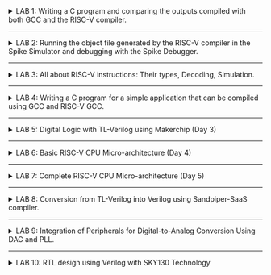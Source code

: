 <details>
  <summary>LAB 1: Writing a C program and comparing the outputs compiled with both GCC and the RISC-V compiler. </summary>

# **LAB SESSION 1:**

### **Task 1 : Compiling a C program using GCC and RISC-V**

**STEP 1:** Create a file in editor in Linux environment

![s0](https://github.com/user-attachments/assets/2579e3bb-2e9c-4806-8f93-6601cff88121)

**STEP 2:** Write your code in leafpad and save it

![s1](https://github.com/user-attachments/assets/05d04e05-9b15-4e7c-9616-d45edaaf0f4f)

**STEP 3:** Compile your code using gcc compiler in the terminal window

![s2](https://github.com/user-attachments/assets/2568a685-d390-4f7c-a1e1-910578236ce4)

**STEP 4:** Once you've finished compiling your code, the next step is to run the executable file in your terminal to view its output.

![s3](https://github.com/user-attachments/assets/854f0cdd-09a1-45a6-b5eb-9f62a2600b42)

**Final Output along with Code:**

![s4](https://github.com/user-attachments/assets/21afb510-b79e-4b97-a0eb-ba57cc9d2d26)

### **Task 2 : Compile and run a C program using a RISC-V compiler, optimizing the compilation with -O1 and -Ofast**

**STEP 1:** Write a c program sum1ton on leafpad and save it. Enter a command cat sum1ton.c to view its contents in the terminal.

![1](https://github.com/user-attachments/assets/bfcc7bcd-15aa-4342-870f-fa317551bd25)

**STEP 2:** Compile the C program using the RISC-V compiler with **-O1** optimization.

![2](https://github.com/user-attachments/assets/15abca9b-87b6-497d-adcf-1ae24bf3ea99)

**STEP 3:** Now we enter a command that is used to display information about object files. Since that is long list we use less in the command.

![4a](https://github.com/user-attachments/assets/88ad32f1-b2d0-4638-a69a-4fc01eea9023)

**STEP 4:** We are interested in the main section of the information displayed. Therefore we type main and get the following information.

![3](https://github.com/user-attachments/assets/e6cd9366-a5df-4b40-8b4b-da3129cbd927)

**OBSERVATION 1: There are 14 lines of opcode in main section** 

**STEP 5:** Now again compile the same program using RISC - V compiler but now optimise the compilation using **-Ofast** optimization.

![3b](https://github.com/user-attachments/assets/adad17db-ca14-45f4-b8e4-3077b3c09c05)

**STEP 6:** Similar to the step 3 we enter a command and get another list. The main section of ofast looks as shown in the image.

![4](https://github.com/user-attachments/assets/858d515d-f8b5-49b7-af2a-79da66d20a9e)

**OBSERVATION 2: There are 11 lines of opcode in main section**

**Conclusion: We get an optimized compilation using -Ofast.**

</details>



***



<details>
  <summary>LAB 2: Running the object file generated by the RISC-V compiler in the Spike Simulator and debugging with the Spike Debugger.</summary>

# **LAB SESSION 2:**

### **Task 1 : To compile the Object dump file and verify the output with the GCC output from Lab 1.**

**STEP 1:** Compile sum1ton.c (C source file) into sum1ton.o (Object file) for RISC-V with -Ofast optimization.
``` bash
riscv64-unknown-elf-gcc -Ofast -mabi=lp64 -march=rv64i -o sumton.o sumton.c
```

**STEP 2:** Get the Object dump using following command.
``` bash
riscv64-unknown-elf-objdump -d sumton.o | less
```
We get the following output:

![2a](https://github.com/user-attachments/assets/3a431303-1d62-4135-9d6d-0b747380d6a6)

**STEP 3:** Execute the compiled sum1ton.o (object file) using Spike.
``` bash
spike pk sumton.o
```
We get the following output:

![2b](https://github.com/user-attachments/assets/643b5ae2-305a-4336-ac65-668a8b5a052d)

### **Task 2 : To debug the main function and observe register values**

**STEP 1:** Run the assembly code in sum1ton.o on the Spike simulator in debug mode.
``` bash
spike -d pk sumton.o
```
To execute until start of main use following command:
```bash
until pc 0 100b0
```
![2c](https://github.com/user-attachments/assets/3411e913-96df-454e-b13f-4f0c434f119c)

**STEP 2:** Run the following Commands and Observe the Register Values.
```bash
reg 0 a2
reg 0 sp
```

**FINAL OUTPUT:**

<img width="715" alt="Screenshot 2024-07-21 234052" src="https://github.com/user-attachments/assets/0191ffa6-1ef5-45de-90b6-aefbdf1f53ef">

</details>



***



<details>
  <summary>LAB 3: All about RISC-V instructions: Their types, Decoding, Simulation.</summary>

# **LAB SESSION 3:** 

### **TASK 1: Identifying Instruction Format**
The task is to identify different types of instructions based on the provided guidelines. This identification is done using a 32-bit code, with each instruction type having its unique format.

### RISC-V Instruction Formats

Instruction formats in RISC-V act as a 'contract' between the assembly language and the hardware. When an assembly instruction is executed, the hardware understands exactly what to do based on this contract. Each instruction type has a specific format, defined by a series of 0s and 1s, that includes details such as the type of operation and the location of data.

#### 1) R-Type (Register)
 R-type instructions handle all arithmetic and logical operations involving three registers. 
 
 The format includes fields for two source registers, one destination register, a function code, and an opcode.

 Instruction format is as follows:

<img width="538" alt="Screenshot 2024-07-28 170104" src="https://github.com/user-attachments/assets/ae16efea-a976-44c2-9ca1-7078d5814a00">

- **funct7 (7 bits):** Function code for additional instruction differentiation.
- **rs2 (5 bits):** Second source register.
- **rs1 (5 bits):** First source register.
- **funct3 (3 bits):** Function code for primary instruction differentiation.
- **rd (5 bits):** Destination register.
- **opcode (7 bits):** Basic operation code for R-type instructions (0110011 for integer operations).

**Examples:** ADD, SUB, OR, XOR

#### 2) I-Type (Immediate)
These instructions perform arithmetic with immediate values, load operations, and certain branch instructions.

I-type instructions involve operations with an immediate value and one or two registers. 

Instruction format is as follows:

<img width="528" alt="Screenshot 2024-07-28 171319" src="https://github.com/user-attachments/assets/0a532019-7b7c-4b33-a5ee-f90a56420177">

- **immediate (12 bits):** Immediate value used for operations.
- **rs1 (5 bits):** Source register.
- **funct3 (3 bits):** Function code for instruction differentiation.
- **rd (5 bits):** Destination register.
- **opcode (7 bits):** Basic operation code for I-type instructions.

#### 3) S-Type (Store)
S-type instructions are used for store operations, where data is stored from a register into memory. 

The format includes fields for two source registers, an immediate value determining the memory offset, a function code, and an opcode.

Instruction format is as follows:

<img width="522" alt="Screenshot 2024-07-28 171843" src="https://github.com/user-attachments/assets/44fee5c1-e67a-42d3-a147-6a634aa6b965">

- **imm[11:5] (7 bits):** Upper 7 bits of the immediate value.
- **rs2 (5 bits):** Second source register (contains the data to be stored).
- **rs1 (5 bits):** First source register (base address register).
- **funct3 (3 bits):** Function code for instruction differentiation.
- **imm[4:0] (5 bits):** Lower 5 bits of the immediate value.
- **opcode (7 bits):** Basic operation code for S-type instructions.

#### 4) B-Type (Branch)
B-type instructions are used for conditional branch operations.

These instructions alter the flow of execution based on comparisons between two registers.

Instruction format is as follows:

<img width="520" alt="Screenshot 2024-07-28 171920" src="https://github.com/user-attachments/assets/4a11d921-b87a-435d-a5e2-2406f7071e11">

- **imm[12] (1 bit):** The 12th bit of the immediate value.
- **imm[10:5] (6 bits):** The 10th to 5th bits of the immediate value.
- **rs2 (5 bits):** Second source register.
- **rs1 (5 bits):** First source register.
- **funct3 (3 bits):** Function code for instruction differentiation.
- **imm[4:1] (4 bits):** The 4th to 1st bits of the immediate value.
- **imm[11] (1 bit):** The 11th bit of the immediate value.
- **opcode (7 bits):** Basic operation code for B-type instructions.

#### 5) U-Type (Upper Immediate)
U-type instructions handle operations involving large immediate values, typically for loading upper immediate values or computing addresses.

Instruction format is as follows:

<img width="518" alt="Screenshot 2024-07-28 171959" src="https://github.com/user-attachments/assets/0a5238e0-9a70-4944-911e-97a7e925e49b">

- **immediate[31:12] (20 bits):** The upper 20 bits of the immediate value.
- **rd (5 bits):** Destination register.
- **opcode (7 bits):** Operation code for U-type instructions.

The immediate value is stored in the upper 20 bits of a 32-bit word, with the lower 12 bits set to zero when used in calculations.

#### 6) J-Type (Jump)
J-type instructions are used for jump operations, allowing for altering the program control flow by jumping to a specified address.

These are typically used for unconditional jumps, such as calling functions or implementing loops.

Instruction format is as follows:

<img width="521" alt="Screenshot 2024-07-28 172109" src="https://github.com/user-attachments/assets/e158ade7-6748-4ba0-9adf-84b5f67d2410">

- **imm[20] (1 bit):** The 20th bit of the immediate value.
- **imm[10:1] (10 bits):** The 10th to 1st bits of the immediate value.
- **imm[11] (1 bit):** The 11th bit of the immediate value.
- **imm[19:12] (8 bits):** The 19th to 12th bits of the immediate value.
- **rd (5 bits):** Destination register where the return address is stored.
- **opcode (7 bits):** Operation code for J-type instructions.

### **TASK 2: Decoding each Instruction Provided**

1) **ADD r8, r9, r10**
  - Opcode: 0110011
  - rd = r8 = 01000
  - rs1 = r9 = 01001
  - rs2 = r10 = 01010
  - funct3: 000
  - funct7: 0000000
  - **R-Type**
  - 32-bit Instruction: `0000000_01010_01001_000_01000_0110011`

2) **SUB r10, r8, r9**
  - Opcode: 0110011
  - rd = r10 = 01010
  - rs1 = r8 = 01000
  - rs2 = r9 = 01001
  - funct3: 000
  - funct7: 0100000
  - **R-Type**
  - 32-bit Instruction: `0100000_01001_01000_000_01010_0110011`

3) **AND r9, r8, r10**
  - Opcode: 0110011
  - rd = r9 = 01001
  - rs1 = r8 = 01000
  - rs2 = r10 = 01010
  - funct3: 111
  - funct7: 0000000
  - **R-Type**
  - 32-bit Instruction: `0000000_01010_01000_111_01001_0110011`

4) **OR r8, r9, r5**
  - Opcode: 0110011
  - rd = r8 = 01000
  - rs1 = r9 = 01001
  - rs2 = r5 = 00101
  - funct3: 110
  - funct7: 0000000
  - **R-Type**
  - 32-bit Instruction: `0000000_00101_01001_110_01000_0110011`

5) **XOR r8, r8, r4**
  - Opcode: 0110011
  - rd = r8 = 01000
  - rs1 = r8 = 01000
  - rs2 = r4 = 00100
  - funct3: 100
  - funct7: 0000000
  - **R-Type**
  - 32-bit Instruction: `0000000_00100_01000_100_01000_0110011`

6) **SLT r0, r1, r4**
  - Opcode: 0110011
  - rd = r0 = 00000
  - rs1 = r1 = 00001
  - rs2 = r4 = 00100
  - funct3: 010
  - funct7: 0000000
  - **R-Type**
  - 32-bit Instruction: `0000000_00100_00001_010_00000_0110011`

7) **ADDI r2, r2, 5**
  - Opcode: 0010011
  - rd = r2 = 00010
  - rs1 = r2 = 00010
  - immediate: 000000000101
  - funct3: 000
  - **I-Type**
  - 32-bit Instruction: `000000000101_00010_000_00010_0010011`

8) **SW r2, r0, 4**
  - Opcode: 0100011
  - rs2 = r2 = 00010
  - rs1 = r0 = 00000
  - imm[11:5]: 0000000
  - imm[4:0]: 00100
  - funct3: 010
  - **S-Type**
  - 32-bit Instruction: `0000000_00010_00000_010_00100_0100011`

9) **SRL r6, r1, r1**
  - Opcode: 0110011
  - rd = r6 = 00110
  - rs1 = r1 = 00001
  - rs2 = r1 = 00001
  - funct3: 101
  - funct7: 0000000
  - **R-Type**
  - 32-bit Instruction: `0000000_00001_00001_101_00110_0110011`

10) **BNE r0, r0, 20**
  - Opcode: 1100011
  - rs1 = r0 = 00000
  - rs2 = r0 = 00000
  - imm[12|10:5|4:1|11]: 0000000 00000 00010 0
  - funct3: 001
  - **B-Type**
  - 32-bit Instruction: `0000000_00000_00000_001_00010_0000000_1100011`

11) **BEQ r0, r0, 15**
  - Opcode: 1100011
  - rs1 = r0 = 00000
  - rs2 = r0 = 00000
  - imm[12|10:5|4:1|11]: 0000000 00000 00001 1
  - funct3: 000
  - **B-Type**
  - 32-bit Instruction: `0000000_00000_00000_000_00001_0000000_1100011`

12) **LW r3, r1, 2**
  - Opcode: 0000011
  - rd = r3 = 00011
  - rs1 = r1 = 00001
  - immediate: 000000000010
  - funct3: 010
  - **I-Type**
  - 32-bit Instruction: `000000000010_00001_010_00011_0000011`
 
13) **SLL r5, r1, r1**
  - Opcode: 0110011
  - rd = r5 = 00101
  - rs1 = r1 = 00001
  - rs2 = r1 = 00001
  - funct3: 001
  - funct7: 0000000
  - **R-Type**
  - 32-bit Instruction: `0000000_00001_00001_001_00101_0110011`
 
### **TASK 3: Executing assembly instructions based on a provided Verilog code within a RISC-V processor.**
Firstly for the provided verilog code there is some variations in the ISA followed by RISCV and the hardcoded ISA. The differences are shown in the table below:

| Operation            | Standard RISC-V ISA | Hardcoded ISA  |
|----------------------|----------------------|----------------|
| ADD R6, R2, R1       | 32'h00110333         | 32'h02208300   |
| SUB R7, R1, R2       | 32'h402083b3         | 32'h02209380   |
| AND R8, R1, R3       | 32'h0030f433         | 32'h0230a400   |
| OR R9, R2, R5        | 32'h005164b3         | 32'h02513480   |
| XOR R10, R1, R4      | 32'h0040c533         | 32'h0240c500   |
| S#LT R1, R2, R4       | 32'h0045a0b3         | 32'h02415580   |
| ADDI R12, R4, 5      | 32'h004120b3         | 32'h00520600   |
| BEQ R0, R0, 15       | 32'h00000f63         | 32'h00f00002   |
| SW R3, R1, 2         | 32'h0030a123         | 32'h00209181   |
| LW R13, R1, 2        | 32'h0020a683         | 32'h00208681   |
| SRL R16, R14, R2     | 32'h0030a123         | 32'h00271803   |
| SLL R15, R1, R2      | 32'h002097b3         | 32'h00208783   |

Now for the custom instructions provided:

| Operation             | RISC-V ISA  | Bit Pattern (RISC-V)              |
|-----------------------|-------------|-----------------------------------|
| ADD r1, r2, r3        | 32'h006100B3 | 0000000 00110 00010 000 00001 0110011 |
| SUB r3, r1, r2        | 32'h40208333 | 0100000 00010 00001 000 00110 0110011 |
| AND r2, r1, r3        | 32'h0230a400 | 0000000 00011 00001 111 00010 0110011 |
| OR r8, r2, r5         | 32'h0030F133 | 0000000 00101 00010 110 01000 0110011 |
| XOR r8, r1, r4        | 32'h0040C433 | 0000000 00100 00001 100 01000 0110011 |
| SLT r10, r2, r4       | 32'h00412633 | 0000000 00100 00010 010 01100 0110011 |
| ADDI r12, r3, 5       | 32'h00508313 | 000000000101 00001 000 00110 0010011  |
| SW r3, r1, 4          | 32'h00205223 | 0000000 00100 00001 010 0100 0100011  |
| SRL r16, r11, r2      | 32'h0025D833 | 0000000 00010 01011 101 10000 0110011 |
| BNE r0, r1, 20        | 32'h02101A63 | 0 000001 00001 00000 001 1010 0 1100011 |
| LW r13, r11, 2        | 32'h000969A1 | 000000000010 01011 010 01101 00001 |
| SLL r15, r11, r2      | 32'h002597B3 | 0000000 00010 01011 001 01111 0110011 |
| BEQ r0, r0, 15        | 32'h00000F63 | 0 000000 00000 00000 000 1111 0 1100011 |

### **TASK 4: RISC-V Functional Simulation**

1. Compile the Verilog Code using the below command

 ```bash
 iverilog -o iiitb_rv32i iiitb_rv32i.v iiitb_rv32i_tb.v
 ```
2. Run this command to execute the test bench and generate a .vcd file:
 ```bash
  vvp iiitb_rv32i_tb
 ```
3. View the Test Bench in GTKWave:
```bash
gtkwave iiitb_rv32i.vcd
```

### The waveforms for the hardcoded instruction is given below:

`ADD R6, R2, R1`

![Screenshot from 2024-07-30 00-26-20](https://github.com/user-attachments/assets/308c3123-c22e-44d4-af43-2412cd0021ba)

`SUB R7, R1, R2`

![Screenshot from 2024-07-30 00-29-19](https://github.com/user-attachments/assets/d0e289ef-0037-4202-9934-c56d78c5e62c)

`AND R8, R1, R3`

![Screenshot from 2024-07-30 00-29-51](https://github.com/user-attachments/assets/a69ed3f1-e370-4440-9d4f-8b6d9efb12bd)

`OR R9, R2, R5`

![Screenshot from 2024-07-30 00-30-35](https://github.com/user-attachments/assets/e471d776-92ae-4e79-9af2-8fcb53fa4fd3)

`XOR R10, R1, R4`

![Screenshot from 2024-07-30 00-31-15](https://github.com/user-attachments/assets/384552c6-5cae-4325-ad13-235590b502d2)

`SLT R1, R2, R4`

![Screenshot from 2024-07-30 00-32-31](https://github.com/user-attachments/assets/d759ccb4-84cf-4921-b55e-1a7af6604074)

`ADDI R12, R4, 5`

![Screenshot from 2024-07-30 00-33-15](https://github.com/user-attachments/assets/7aa8f1eb-63d6-492a-89d1-55f5c546cae8)

`BEQ R0, R0, 15`

![Screenshot from 2024-07-30 00-35-47](https://github.com/user-attachments/assets/90427858-6048-4d6d-ab50-b20ebf70c6b0)

`SW R3, R1, 2`

![Screenshot from 2024-07-30 00-34-39](https://github.com/user-attachments/assets/4fd987cf-0039-4be6-86ab-faf7d4b06533)

`LW R13, R1, 2`

![Screenshot from 2024-07-30 00-35-14](https://github.com/user-attachments/assets/d0d03073-268e-41ec-bf8b-de4d25e06a39)


### Observation:

We observe a variation between bit pattern of RISCV code and hardcoded ISA.


</details>


***


<details>
  <summary>LAB 4: Writing a C program for a simple application that can be compiled using GCC and RISC-V GCC. </summary>

# **LAB SESSION 4:**
In this lab, we are repeating the steps performed in the previous labs, but for a different application.

**APPLICATION : ELEVATOR CONTROLLER** 

The code provided is a simple implementation of an elevator controller in C. It simulates the basic operations of an elevator, including moving between floors, handling user input for destination floors, and providing feedback on the elevator's status. This program models how an elevator tracks its current position, responds to user commands, and manages directional movement to reach the desired floor, making it a fundamental example of how elevator systems work in real-world applications.

### Task 1 : Writing a C code and compiling the program using GCC (O0).

**STEP 1:** Write a C code for the desired application.

```
#include <stdio.h>

int main() {
    int current_floor = 0;
    int destination_floor;

    while (1) {
        printf("Current Floor: %d\n", current_floor);
        printf("Enter the destination floor (0-9): ");
        scanf("%d", &destination_floor);

        if (destination_floor < 0 || destination_floor > 9) {
            printf("Invalid floor!\n");
            continue;
        }

        if (destination_floor > current_floor) {
            printf("Going up...\n");
            for (int i = current_floor; i <= destination_floor; i++) {
                printf("Floor %d\n", i);
            }
        } else if (destination_floor < current_floor) {
            printf("Going down...\n");
            for (int i = current_floor; i >= destination_floor; i--) {
                printf("Floor %d\n", i);
            }
        } else {
            printf("Already at floor %d\n", current_floor);
        }

        current_floor = destination_floor;
    }
    return 0;
}

```

**STEP 2 :** Compile your code using gcc compiler in the terminal window.

```
gcc ElevatorController.c
```

**STEP 3 :** Run the executable file in your terminal to view its output.

![lab 4 1](https://github.com/user-attachments/assets/74ef10db-a01c-42b3-b45a-8a52b34b0b97)

### Task 2 :  Compile and run a C program using a RISC-V compiler, optimizing the compilation with -O1 (O1).

**STEP 1:** Compile using O1 compiler flag use the following command:

```
riscv64-unknown-elf-gcc -O1 -mabi=lp64i -march=rv64i -o ElevatorControllerO1 ElevatorController.c
```

**STEP 2:** ElevatorControllerO1 is the output file after compilation. Output can be seen using the command:

```
spike pk ElevatorControllerO1
```

**STEP 3:** The output is :

![lab 4 2](https://github.com/user-attachments/assets/aa775e37-8023-4652-b0e8-0a2b4093c615)

### Comparing the gcc compiled output and the risc-v output:

![lab 4 3](https://github.com/user-attachments/assets/957ee189-b719-47c9-af6a-0bfb8c4a31b6)

### **OBSERVATION : The output from both the compilation techniques results to same value for similar inputs given.**
## Hence O0=O1


</details>


***

<details>
  <summary>LAB 5: Digital Logic with TL-Verilog using Makerchip (Day 3) </summary>

# **LAB SESSION 5:** 

### Introduction to Makerchip and TL-Verilog:

Makerchip is an online platform and integrated development environment (IDE) that simplifies the design and simulation of digital circuits using TL-Verilog and traditional Verilog. It offers a user-friendly, accessible interface where users can create, simulate, and visualize hardware designs directly in a web browser, eliminating the need for any software installation.

TL-Verilog is a modern hardware description language designed to simplify and accelerate digital design by reducing the verbosity and complexity commonly associated with traditional hardware languages like Verilog and VHDL. 

TL-Verilog enhances design efficiency by adding powerful constructs for pipelines and transactions, making it easier to develop complex digital circuits.

## Combinational Circuit:

### 1. Combinational Calculator :-
The calculator performs four fundamental arithmetic operations: addition, subtraction, multiplication, and division. 

CODE: 
```
$val1[31:0] = $rand1[3:0];
$val2[31:0] = $rand2[3:0];

$sum[31:0]  = $val1[31:0] + $val2[31:0];
$diff[31:0] = $val1[31:0] - $val2[31:0];
$prod[31:0] = $val1[31:0] * $val2[31:0];
$quot[31:0] = $val1[31:0] / $val2[31:0];

$out[31:0]  = $sel[1] ? ($sel[0] ? $quot[31:0] : $prod[31:0])
                      : ($sel[0] ? $diff[31:0] : $sum[31:0]);
```

OUTPUT WAVEFORM:
![5a](https://github.com/user-attachments/assets/f91de9fc-361d-4fb1-8db5-27891a65ed28)

## Sequential Circuit:

A sequential circuit is a type of digital circuit that uses memory components to retain data, enabling it to generate outputs based on both the current inputs and the circuit's prior state.Sequential circuits rely on feedback loops and storage elements like flip-flops or registers to keep track of their internal state over time. This internal state, combined with the present input, influences the circuit's behavior, allowing it to perform tasks that require a history of previous inputs or operations, such as counting, storing data, or sequencing events.

### 2. Free Running Counter :-
The following code acts as a simple free running counter with a reset value of 0. The counter adds integer 1 to $count at each clock. 

CODE:
```
$reset = *reset;
$count[31:0] = $reset ? 0 : (>>1$count + 1);
```

OUTPUT WAVEFORM:
![5b](https://github.com/user-attachments/assets/9b707c4c-b1ed-497d-a4bf-690c29fb694e)

### 3. Sequential Calculator:-
In real world scenarios calculators typically retain the previous result and apply it in the next operation. The sequential calculator follows this approach by feeding the output back as the input for the subsequent calculation. 

CODE:
```
$val1[31:0] = >>1$out;
$val2[31:0] = $rand[3:0]; 
$sum[31:0] =  $val1[31:0] +  $val2[31:0];
$diff[31:0] =  $val1[31:0] -  $val2[31:0];
$prod[31:0] =  $val1[31:0] *  $val2[31:0];
$quot[31:0] =  $val1[31:0] /  $val2[31:0];
$out[31:0] = $reset ? 32'h0 : ($choose[1] ? ($choose[0] ? $quot : $prod):($choose[0] ? $diff : $sum));
```

OUTPUT WAVEFORM:
![5c](https://github.com/user-attachments/assets/d7e8fae2-cdc1-4970-9b6c-cd95bd46a12a)

## Pipelined Logic:

In Transaction-Level Verilog (TL-Verilog), pipelined logic is expressed using constructs that represent data flow through design stages, with each stage corresponding to a clock cycle. This method simplifies sequential logic modeling, as stages automatically manage state propagation. TL-Verilog's pipeline notation allows designers to describe complex operations focused on transaction flow, improving design clarity and maintainability.

### 4. Cycle Calculator:-

![Screenshot 2024-08-22 003543](https://github.com/user-attachments/assets/98339d1f-ea39-49a2-ac3b-3d172ecd4916)

CODE:
```
|calc
      @1
         $clk_tan = *clk;
         $reset = *reset;
         
         
         $val1[31:0] = >>2$out[31:0];
         $val2[31:0] = $rand2[3:0];
         $op[1:0] = $rand3[1:0];
   
         $sum[31:0] = $val1[31:0] + $val2[31:0];
         $diff[31:0] = $val1[31:0] - $val2[31:0];
         $prod[31:0] = $val1[31:0] * $val2[31:0];
         $quot[31:0] = $val1[31:0] / $val2[31:0];
         
         $num = $reset ? 0 : >>1$num+1;
      @2   
         $out[31:0] = ($reset|!$num) ? 32'b0 : (($op[1:0]==2'b00) ? $sum :
                                       ($op[1:0]==2'b01) ? $diff :
                                          ($op[1:0]==2'b10) ? $prod : $quot);
```

OUTPUT WAVEFORM:
![5d](https://github.com/user-attachments/assets/34b2ca1d-b62c-4cde-a8b9-bcc4efb76cc4)

## Validity:

In TL-Verilog, validity is a key concept used to manage data flow through pipelines. It helps ensure that operations are only performed on valid data and prevents the unnecessary processing of invalid or stale data. This concept is essential in pipelined designs, where operations are spread across multiple clock cycles.

### 5. Validity-Cycle Calculator:-

CODE:
```
|calc
    @0
        $clk_tan = *clk;
        $reset = *reset;
    @1 
        $valid = $reset ? 0 : >>1$valid+1;
        $valid_or_reset = $valid || $reset;  
    ?$valid   
        @1          
          $val1[31:0] = >>2$out[31:0];
          $val2[31:0] = $rand2[3:0];
          $op[1:0] = $rand3[1:0];
        
          $sum[31:0] = $val1[31:0] + $val2[31:0];
          $diff[31:0] = $val1[31:0] - $val2[31:0];
          $prod[31:0] = $val1[31:0] * $val2[31:0];
          $quot[31:0] = $val1[31:0] / $val2[31:0];            
    @2   
       $out[31:0] = $valid_or_reset ? (($op[1:0]==2'b00) ? $sum :
                                           ($op[1:0]==2'b01) ? $diff :
                                              ($op[1:0]==2'b10) ? $prod : $quot) : >>1$out[31:0];
```

OUTPUT WAVEFORM:
![5e](https://github.com/user-attachments/assets/62b845ca-ed50-4feb-9f3f-937146113d69)

</details>


***

<details>
  <summary>LAB 6: Basic RISC-V CPU Micro-architecture (Day 4) </summary>

# **LAB SESSION 6:**

### BLOCK DIAGRAM:
![Screenshot 2024-08-22 011655](https://github.com/user-attachments/assets/d70f3744-d31c-4821-8120-62e87e508de4)

#### 1. Program Counter(PC) and next PC Logic:
The Program Counter (PC) is a critical component in a RISC-V CPU (and any CPU in general), responsible for keeping track of the address of the next instruction to be executed. Understanding the role and implementation of the PC is fundamental when designing or working with a RISC-V CPU.

CODE:
```
\m4_TLV_version 1d: tl-x.org
\SV
   // This code can be found in: https://github.com/stevehoover/RISC-V_MYTH_Workshop
   
   m4_include_lib(['https://raw.githubusercontent.com/BalaDhinesh/RISC-V_MYTH_Workshop/master/tlv_lib/risc-v_shell_lib.tlv'])
   
\SV
   m4_makerchip_module   // (Expanded in Nav-TLV pane.)
\TLV

   // /====================\
   // | Sum 1 to 9 Program |
   // \====================/
   //
   // Program for MYTH Workshop to test RV32I
   // Add 1,2,3,...,9 (in that order).
   //
   // Regs:
   //  r10 (a0): In: 0, Out: final sum
   //  r12 (a2): 10
   //  r13 (a3): 1..10
   //  r14 (a4): Sum
   // 
   // External to function:
   m4_asm(ADD, r10, r0, r0)             // Initialize r10 (a0) to 0.
   // Function:
   m4_asm(ADD, r14, r10, r0)            // Initialize sum register a4 with 0x0
   m4_asm(ADDI, r12, r10, 1010)         // Store count of 10 in register a2.
   m4_asm(ADD, r13, r10, r0)            // Initialize intermediate sum register a3 with 0
   // Loop:
   m4_asm(ADD, r14, r13, r14)           // Incremental addition
   m4_asm(ADDI, r13, r13, 1)            // Increment intermediate register by 1
   m4_asm(BLT, r13, r12, 1111111111000) // If a3 is less than a2, branch to label named <loop>
   m4_asm(ADD, r10, r14, r0)            // Store final result to register a0 so that it can be read by main program
   
   // Optional:
   // m4_asm(JAL, r7, 00000000000000000000) // Done. Jump to itself (infinite loop). (Up to 20-bit signed immediate plus implicit 0 bit (unlike JALR) provides byte address; last immediate bit should also be 0)
   m4_define_hier(['M4_IMEM'], M4_NUM_INSTRS)

   |cpu
      @0
         $reset = *reset;
         $clk_shru = *clk;
         $pc[31:0] = $reset ? '0 : >>1$pc + 32'd4;
      // Note: Because of the magic we are using for visualisation, if visualisation is enabled below,
      //       be sure to avoid having unassigned signals (which you might be using for random inputs)
      //       other than those specifically expected in the labs. You'll get strange errors for these.

   
   // Assert these to end simulation (before Makerchip cycle limit).
   *passed = *cyc_cnt > 40;
   *failed = 1'b0;
   
   // Macro instantiations for:
   //  o instruction memory
   //  o register file
   //  o data memory
   //  o CPU visualization
   |cpu
      m4+imem(@1)    // Args: (read stage)
      //m4+rf(@1, @1)  // Args: (read stage, write stage) - if equal, no register bypass is required
      //m4+dmem(@4)    // Args: (read/write stage)
   
   m4+cpu_viz(@4)    // For visualisation, argument should be at least equal to the last stage of CPU logic
                       // @4 would work for all labs
\SV
   endmodule
```

OUTPUT WAVEFORM:
![Screenshot 2024-08-22 014128](https://github.com/user-attachments/assets/6dbf1a5e-64c0-4370-aa7b-5ea1d50883de)

#### 2. Instruction Fetch:
Instruction fetch is the first stage in the instruction execution cycle of a RISC-V CPU. It involves retrieving the instruction pointed to by the Program Counter (PC) from memory so that it can be decoded and executed in subsequent stages.

CODE:
```
\m4_TLV_version 1d: tl-x.org
\SV
   //  This code can be found in: https://github.com/stevehoover/RISC-V_MYTH_Workshop
   
   m4_include_lib(['https://raw.githubusercontent.com/BalaDhinesh/RISC-V_MYTH_Workshop/master/tlv_lib/risc-v_shell_lib.tlv'])
   
\SV
   m4_makerchip_module   // (Expanded in Nav-TLV pane.)
\TLV

   // /====================\
   // | Sum 1 to 9 Program |
   // \====================/
   //
   // Program for MYTH Workshop to test RV32I
   // Add 1,2,3,...,9 (in that order).
   //
   // Regs:
   //  r10 (a0): In: 0, Out: final sum
   //  r12 (a2): 10
   //  r13 (a3): 1..10
   //  r14 (a4): Sum
   // 
   // External to function:
   m4_asm(ADD, r10, r0, r0)             // Initialize r10 (a0) to 0.
   // Function:
   m4_asm(ADD, r14, r10, r0)            // Initialize sum register a4 with 0x0
   m4_asm(ADDI, r12, r10, 1010)         // Store count of 10 in register a2.
   m4_asm(ADD, r13, r10, r0)            // Initialize intermediate sum register a3 with 0
   // Loop:
   m4_asm(ADD, r14, r13, r14)           // Incremental addition
   m4_asm(ADDI, r13, r13, 1)            // Increment intermediate register by 1
   m4_asm(BLT, r13, r12, 1111111111000) // If a3 is less than a2, branch to label named <loop>
   m4_asm(ADD, r10, r14, r0)            // Store final result to register a0 so that it can be read by main program
   
   // Optional:
   // m4_asm(JAL, r7, 00000000000000000000) // Done. Jump to itself (infinite loop). (Up to 20-bit signed immediate plus implicit 0 bit (unlike JALR) provides byte address; last immediate bit should also be 0)
   m4_define_hier(['M4_IMEM'], M4_NUM_INSTRS)

   |cpu
      @0
         $reset = *reset;
         $clk_shru = *clk;
         $pc[31:0] = $reset ? '0 : >>1$pc + 32'd4;
         
         $imem_rd_en = !$reset ? 1 : 0;
         $imem_rd_addr[M4_IMEM_INDEX_CNT-1:0] = $pc[M4_IMEM_INDEX_CNT+1:2];

      @1
         $instr[31:0] = $imem_rd_data[31:0];
      // Note: Because of the magic we are using for visualisation, if visualisation is enabled below,
      //       be sure to avoid having unassigned signals (which you might be using for random inputs)
      //       other than those specifically expected in the labs. You'll get strange errors for these.

   
   // Assert these to end simulation (before Makerchip cycle limit).
   *passed = *cyc_cnt > 40;
   *failed = 1'b0;
   
   // Macro instantiations for:
   //  o instruction memory
   //  o register file
   //  o data memory
   //  o CPU visualization
   |cpu
      m4+imem(@1)    // Args: (read stage)
      //m4+rf(@1, @1)  // Args: (read stage, write stage) - if equal, no register bypass is required
      //m4+dmem(@4)    // Args: (read/write stage)
   
   m4+cpu_viz(@4)    // For visualisation, argument should be at least equal to the last stage of CPU logic
                       // @4 would work for all labs
\SV
   endmodule
```

OUTPUT WAVEFORM:
![Screenshot 2024-08-22 014545](https://github.com/user-attachments/assets/2266bded-d5b0-42cc-9b20-281ada27c12c)

#### 3. Instruction Decode:
Instruction decode is the second stage in the instruction execution cycle of a RISC-V CPU. After an instruction is fetched from memory, it needs to be interpreted, or "decoded," to understand what operation is to be performed and which operands are involved. The decoding process involves breaking down the binary instruction into its constituent fields, such as opcode, source registers, destination registers, and immediate values.

6 Types of Instructions
- **R-type**: Register
- **I-type:** Immediate
- **S-type:** Store
- **B-type:** Branch (Conditional Jump)
- **U-type:** Upper Immediate
- **J-type:** Jump (Unconditional Jump)

CODE:
```
\m4_TLV_version 1d: tl-x.org
\SV
   // This code can be found in: https://github.com/stevehoover/RISC-V_MYTH_Workshop
   
  m4_include_lib(['https://raw.githubusercontent.com/BalaDhinesh/RISC-V_MYTH_Workshop/master/tlv_lib/risc-v_shell_lib.tlv'])

\SV
   m4_makerchip_module   // (Expanded in Nav-TLV pane.)
\TLV

   // /====================\
   // | Sum 1 to 9 Program |
   // \====================/
   //
   // Program for MYTH Workshop to test RV32I
   // Add 1,2,3,...,9 (in that order).
   //
   // Regs:
   //  r10 (a0): In: 0, Out: final sum
   //  r12 (a2): 10
   //  r13 (a3): 1..10
   //  r14 (a4): Sum
   // 
   // External to function:
   m4_asm(ADD, r10, r0, r0)             // Initialize r10 (a0) to 0.
   // Function:
   m4_asm(ADD, r14, r10, r0)            // Initialize sum register a4 with 0x0
   m4_asm(ADDI, r12, r10, 1010)         // Store count of 10 in register a2.
   m4_asm(ADD, r13, r10, r0)            // Initialize intermediate sum register a3 with 0
   // Loop:
   m4_asm(ADD, r14, r13, r14)           // Incremental addition
   m4_asm(ADDI, r13, r13, 1)            // Increment intermediate register by 1
   m4_asm(BLT, r13, r12, 1111111111000) // If a3 is less than a2, branch to label named <loop>
   m4_asm(ADD, r10, r14, r0)            // Store final result to register a0 so that it can be read by main program
   
   // Optional:
   // m4_asm(JAL, r7, 00000000000000000000) // Done. Jump to itself (infinite loop). (Up to 20-bit signed immediate plus implicit 0 bit (unlike JALR) provides byte address; last immediate bit should also be 0)
   m4_define_hier(['M4_IMEM'], M4_NUM_INSTRS)

   |cpu
      @0
         $reset = *reset;
         $clk_shru = *clk;
         //NEXT PC
         $pc[31:0] = >>1$reset ? 32'b0 : >>1$pc + 32'd4;
         
         //INSTRUCTION FETCH
      @1
         $imem_rd_addr[M4_IMEM_INDEX_CNT-1:0] = $pc[M4_IMEM_INDEX_CNT+1:2];
         $imem_rd_en = !$reset;
         $instr[31:0] = $imem_rd_data[31:0];
         
      ?$imem_rd_en
         @1
            $imem_rd_data[31:0] = /imem[$imem_rd_addr]$instr;
            
            
         //INSTRUCTION TYPES DECODE         
      @1
         $is_u_instr = $instr[6:2] ==? 5'b0x101;
         
         $is_s_instr = $instr[6:2] ==? 5'b0100x;
         
         $is_r_instr = $instr[6:2] ==? 5'b01011 ||
                       $instr[6:2] ==? 5'b011x0 ||
                       $instr[6:2] ==? 5'b10100;
         
         $is_j_instr = $instr[6:2] ==? 5'b11011;
         
         $is_i_instr = $instr[6:2] ==? 5'b0000x ||
                       $instr[6:2] ==? 5'b001x0 ||
                       $instr[6:2] ==? 5'b11001;
         
         $is_b_instr = $instr[6:2] ==? 5'b11000;
         
         //INSTRUCTION IMMEDIATE DECODE
         $imm[31:0] = $is_i_instr ? {{21{$instr[31]}}, $instr[30:20]} :
                      $is_s_instr ? {{21{$instr[31]}}, $instr[30:25], $instr[11:7]} :
                      $is_b_instr ? {{20{$instr[31]}}, $instr[7], $instr[30:25], $instr[11:8], 1'b0} :
                      $is_u_instr ? {$instr[31:12], 12'b0} :
                      $is_j_instr ? {{12{$instr[31]}}, $instr[19:12], $instr[20], $instr[30:21], 1'b0} :
                                    32'b0;
         
         
         
         
         
         //INSTRUCTION FIELD DECODE
         $rs2_valid = $is_r_instr || $is_s_instr || $is_b_instr;
         ?$rs2_valid
            $rs2[4:0] = $instr[24:20];
            
         $rs1_valid = $is_r_instr || $is_i_instr || $is_s_instr || $is_b_instr;
         ?$rs1_valid
            $rs1[4:0] = $instr[19:15];
         
         $funct3_valid = $is_r_instr || $is_i_instr || $is_s_instr || $is_b_instr;
         ?$funct3_valid
            $funct3[2:0] = $instr[14:12];
            
         $funct7_valid = $is_r_instr ;
         ?$funct7_valid
            $funct7[6:0] = $instr[31:25];
            
         $rd_valid = $is_r_instr || $is_i_instr || $is_u_instr || $is_j_instr;
         ?$rd_valid
            $rd[4:0] = $instr[11:7];
         
         
         //INSTRUCTION DECODE
         $opcode[6:0] = $instr[6:0];
         
         $dec_bits [10:0] = {$funct7[5], $funct3, $opcode};
         $is_beq = $dec_bits ==? 11'bx_000_1100011;
         $is_bne = $dec_bits ==? 11'bx_001_1100011;
         $is_blt = $dec_bits ==? 11'bx_100_1100011;
         $is_bge = $dec_bits ==? 11'bx_101_1100011;
         $is_bltu = $dec_bits ==? 11'bx_110_1100011;
         $is_bgeu = $dec_bits ==? 11'bx_111_1100011;
         $is_addi = $dec_bits ==? 11'bx_000_0010011;
         $is_add = $dec_bits ==? 11'b0_000_0110011;
         
         `BOGUS_USE ($is_beq $is_bne $is_blt $is_bge $is_bltu $is_bgeu $is_addi $is_add)
         
      // Note: Because of the magic we are using for visualisation, if visualisation is enabled below,
      //       be sure to avoid having unassigned signals (which you might be using for random inputs)
      //       other than those specifically expected in the labs. You'll get strange errors for these.

   
   // Assert these to end simulation (before Makerchip cycle limit).
   *passed = *cyc_cnt > 40;
   *failed = 1'b0;
   
   // Macro instantiations for:
   //  o instruction memory
   //  o register file
   //  o data memory
   //  o CPU visualization
   |cpu
      m4+imem(@1)    // Args: (read stage)
      //m4+rf(@1, @1)  // Args: (read stage, write stage) - if equal, no register bypass is required
      //m4+dmem(@4)    // Args: (read/write stage)
   
   m4+cpu_viz(@4)    // For visualisation, argument should be at least equal to the last stage of CPU logic
                       // @4 would work for all labs
\SV
   endmodule
```

OUTPUT WAVEFORM:
![Screenshot 2024-08-22 020157](https://github.com/user-attachments/assets/51ae8ab2-2247-4971-84f6-1128733c4bc5)

#### 4. Register File Read:
The read register file is a component that contains a collection of registers used to store data during instruction execution. Instructions typically involve accessing data from these registers, with the instruction indicating which registers to read. The retrieved data is then used as operands for operations carried out by the ALU or other CPU components.

CODE:
```
\m4_TLV_version 1d: tl-x.org
\SV
   // This code can be found in: https://github.com/stevehoover/RISC-V_MYTH_Workshop
   
   m4_include_lib(['https://raw.githubusercontent.com/BalaDhinesh/RISC-V_MYTH_Workshop/master/tlv_lib/risc-v_shell_lib.tlv'])

\SV
   m4_makerchip_module   // (Expanded in Nav-TLV pane.)
\TLV

   // /====================\
   // | Sum 1 to 9 Program |
   // \====================/
   //
   // Program for MYTH Workshop to test RV32I
   // Add 1,2,3,...,9 (in that order).
   //
   // Regs:
   //  r10 (a0): In: 0, Out: final sum
   //  r12 (a2): 10
   //  r13 (a3): 1..10
   //  r14 (a4): Sum
   // 
   // External to function:
   m4_asm(ADD, r10, r0, r0)             // Initialize r10 (a0) to 0.
   // Function:
   m4_asm(ADD, r14, r10, r0)            // Initialize sum register a4 with 0x0
   m4_asm(ADDI, r12, r10, 1010)         // Store count of 10 in register a2.
   m4_asm(ADD, r13, r10, r0)            // Initialize intermediate sum register a3 with 0
   // Loop:
   m4_asm(ADD, r14, r13, r14)           // Incremental addition
   m4_asm(ADDI, r13, r13, 1)            // Increment intermediate register by 1
   m4_asm(BLT, r13, r12, 1111111111000) // If a3 is less than a2, branch to label named <loop>
   m4_asm(ADD, r10, r14, r0)            // Store final result to register a0 so that it can be read by main program
   
   // Optional:
   // m4_asm(JAL, r7, 00000000000000000000) // Done. Jump to itself (infinite loop). (Up to 20-bit signed immediate plus implicit 0 bit (unlike JALR) provides byte address; last immediate bit should also be 0)
   m4_define_hier(['M4_IMEM'], M4_NUM_INSTRS)

   |cpu
      @0
         $reset = *reset;
         $clk_shru = *clk;
         //NEXT PC
         $pc[31:0] = >>1$reset ? 32'b0 : >>1$pc + 32'd4;
         
         //INSTRUCTION FETCH
      @1
         $imem_rd_addr[M4_IMEM_INDEX_CNT-1:0] = $pc[M4_IMEM_INDEX_CNT+1:2];
         $imem_rd_en = !$reset;
         $instr[31:0] = $imem_rd_data[31:0];
         
         
         //INSTRUCTION TYPES DECODE         
      @1
         $is_u_instr = $instr[6:2] ==? 5'b0x101;
         
         $is_s_instr = $instr[6:2] ==? 5'b0100x;
         
         $is_r_instr = $instr[6:2] ==? 5'b01011 ||
                       $instr[6:2] ==? 5'b011x0 ||
                       $instr[6:2] ==? 5'b10100;
         
         $is_j_instr = $instr[6:2] ==? 5'b11011;
         
         $is_i_instr = $instr[6:2] ==? 5'b0000x ||
                       $instr[6:2] ==? 5'b001x0 ||
                       $instr[6:2] ==? 5'b11001;
         
         $is_b_instr = $instr[6:2] ==? 5'b11000;
         
         //INSTRUCTION IMMEDIATE DECODE
         $imm[31:0] = $is_i_instr ? {{21{$instr[31]}}, $instr[30:20]} :
                      $is_s_instr ? {{21{$instr[31]}}, $instr[30:25], $instr[11:7]} :
                      $is_b_instr ? {{20{$instr[31]}}, $instr[7], $instr[30:25], $instr[11:8], 1'b0} :
                      $is_u_instr ? {$instr[31:12], 12'b0} :
                      $is_j_instr ? {{12{$instr[31]}}, $instr[19:12], $instr[20], $instr[30:21], 1'b0} :
                                    32'b0;
         
         
        
         
         
         //INSTRUCTION FIELD DECODE
         $rs2_valid = $is_r_instr || $is_s_instr || $is_b_instr;
         ?$rs2_valid
            $rs2[4:0] = $instr[24:20];
            
         $rs1_valid = $is_r_instr || $is_i_instr || $is_s_instr || $is_b_instr;
         ?$rs1_valid
            $rs1[4:0] = $instr[19:15];
         
         $funct3_valid = $is_r_instr || $is_i_instr || $is_s_instr || $is_b_instr;
         ?$funct3_valid
            $funct3[2:0] = $instr[14:12];
            
         $funct7_valid = $is_r_instr ;
         ?$funct7_valid
            $funct7[6:0] = $instr[31:25];
            
         $rd_valid = $is_r_instr || $is_i_instr || $is_u_instr || $is_j_instr;
         ?$rd_valid
            $rd[4:0] = $instr[11:7];
         
         
          //INSTRUCTION DECODE
         $opcode[6:0] = $instr[6:0];
         
         $dec_bits[10:0] = {$funct7[5], $funct3, $opcode};
         $is_beq = $dec_bits ==? 11'bx_000_1100011;
         $is_bne = $dec_bits ==? 11'bx_001_1100011;
         $is_blt = $dec_bits ==? 11'bx_100_1100011;
         $is_bge = $dec_bits ==? 11'bx_101_1100011;
         $is_bltu = $dec_bits ==? 11'bx_110_1100011;
         $is_bgeu = $dec_bits ==? 11'bx_111_1100011;
         $is_addi = $dec_bits ==? 11'bx_000_0010011;
         $is_add = $dec_bits ==? 11'b0_000_0110011;
         
         `BOGUS_USE ($is_beq $is_bne $is_blt $is_bge $is_bltu $is_bgeu $is_addi $is_add)
         
         
         //REGISTER FILE READ
         $rf_wr_en = 1'b0;
         $rf_wr_index[4:0] = 5'b0;
         $rf_wr_data[31:0] = 32'b0;
         $rf_rd_en1 = $rs1_valid;
         $rf_rd_index1[4:0] = $rs1;
         $rf_rd_en2 = $rs2_valid;
         $rf_rd_index2[4:0] = $rs2;
         
         $src1_value[31:0] = $rf_rd_data1;
         $src2_value[31:0] = $rf_rd_data2;
         
      // Note: Because of the magic we are using for visualisation, if visualisation is enabled below,
      //       be sure to avoid having unassigned signals (which you might be using for random inputs)
      //       other than those specifically expected in the labs. You'll get strange errors for these.

   
   // Assert these to end simulation (before Makerchip cycle limit).
   *passed = *cyc_cnt > 40;
   *failed = 1'b0;
   
   // Macro instantiations for:
   //  o instruction memory
   //  o register file
   //  o data memory
   //  o CPU visualization
   |cpu
      m4+imem(@1)    // Args: (read stage)
      m4+rf(@1, @1)  // Args: (read stage, write stage) - if equal, no register bypass is required
      //m4+dmem(@4)    // Args: (read/write stage)
   
   m4+cpu_viz(@4)    // For visualisation, argument should be at least equal to the last stage of CPU logic
                       // @4 would work for all labs
\SV
   endmodule
```

OUPUT WAVEFORM:
![Screenshot 2024-08-22 015801](https://github.com/user-attachments/assets/6156f787-ae12-4da1-a938-77044f979bcb)

#### 5. Arithmetic Logic Unit (ALU):
The Arithmetic Logic Unit (ALU) in a RISC-V CPU is a key component responsible for performing arithmetic and logical operations. The ALU receives inputs from the register file or immediate values from instructions and produces results that are either stored back into registers, used for branching decisions, or forwarded to other components like memory.

CODE:
```
\m4_TLV_version 1d: tl-x.org
\SV
   // This code can be found in: https://github.com/stevehoover/RISC-V_MYTH_Workshop
   
   m4_include_lib(['https://raw.githubusercontent.com/BalaDhinesh/RISC-V_MYTH_Workshop/master/tlv_lib/risc-v_shell_lib.tlv'])
\SV
   m4_makerchip_module   // (Expanded in Nav-TLV pane.)
\TLV

   // /====================\
   // | Sum 1 to 9 Program |
   // \====================/
   //
   // Program for MYTH Workshop to test RV32I
   // Add 1,2,3,...,9 (in that order).
   //
   // Regs:
   //  r10 (a0): In: 0, Out: final sum
   //  r12 (a2): 10
   //  r13 (a3): 1..10
   //  r14 (a4): Sum
   // 
   // External to function:
   m4_asm(ADD, r10, r0, r0)             // Initialize r10 (a0) to 0.
   // Function:
   m4_asm(ADD, r14, r10, r0)            // Initialize sum register a4 with 0x0
   m4_asm(ADDI, r12, r10, 1010)         // Store count of 10 in register a2.
   m4_asm(ADD, r13, r10, r0)            // Initialize intermediate sum register a3 with 0
   // Loop:
   m4_asm(ADD, r14, r13, r14)           // Incremental addition
   m4_asm(ADDI, r13, r13, 1)            // Increment intermediate register by 1
   m4_asm(BLT, r13, r12, 1111111111000) // If a3 is less than a2, branch to label named <loop>
   m4_asm(ADD, r10, r14, r0)            // Store final result to register a0 so that it can be read by main program
   
   // Optional:
   // m4_asm(JAL, r7, 00000000000000000000) // Done. Jump to itself (infinite loop). (Up to 20-bit signed immediate plus implicit 0 bit (unlike JALR) provides byte address; last immediate bit should also be 0)
   m4_define_hier(['M4_IMEM'], M4_NUM_INSTRS)

   |cpu
      @0
         $reset = *reset;
         $clk_shru = clk;
         //NEXT PC
         $pc[31:0] = >>1$reset ? 32'b0 : >>1$pc + 32'd4;
         
         //INSTRUCTION FETCH
      @1
         $imem_rd_addr[M4_IMEM_INDEX_CNT-1:0] = $pc[M4_IMEM_INDEX_CNT+1:2];
         $imem_rd_en = !$reset;
         $instr[31:0] = $imem_rd_data[31:0];
         
         
         //INSTRUCTION TYPES DECODE         
      @1
         $is_u_instr = $instr[6:2] ==? 5'b0x101;
         
         $is_s_instr = $instr[6:2] ==? 5'b0100x;
         
         $is_r_instr = $instr[6:2] ==? 5'b01011 ||
                       $instr[6:2] ==? 5'b011x0 ||
                       $instr[6:2] ==? 5'b10100;
         
         $is_j_instr = $instr[6:2] ==? 5'b11011;
         
         $is_i_instr = $instr[6:2] ==? 5'b0000x ||
                       $instr[6:2] ==? 5'b001x0 ||
                       $instr[6:2] ==? 5'b11001;
         
         $is_b_instr = $instr[6:2] ==? 5'b11000;
         
         //INSTRUCTION IMMEDIATE DECODE
         $imm[31:0] = $is_i_instr ? {{21{$instr[31]}}, $instr[30:20]} :
                      $is_s_instr ? {{21{$instr[31]}}, $instr[30:25], $instr[11:7]} :
                      $is_b_instr ? {{20{$instr[31]}}, $instr[7], $instr[30:25], $instr[11:8], 1'b0} :
                      $is_u_instr ? {$instr[31:12], 12'b0} :
                      $is_j_instr ? {{12{$instr[31]}}, $instr[19:12], $instr[20], $instr[30:21], 1'b0} :
                                    32'b0;
         
         
         //INSTRUCTION DECODE
         $opcode[6:0] = $instr[6:0];
         
         
         //INSTRUCTION FIELD DECODE
         $rs2_valid = $is_r_instr || $is_s_instr || $is_b_instr;
         ?$rs2_valid
            $rs2[4:0] = $instr[24:20];
            
         $rs1_valid = $is_r_instr || $is_i_instr || $is_s_instr || $is_b_instr;
         ?$rs1_valid
            $rs1[4:0] = $instr[19:15];
         
         $funct3_valid = $is_r_instr || $is_i_instr || $is_s_instr || $is_b_instr;
         ?$funct3_valid
            $funct3[2:0] = $instr[14:12];
            
         $funct7_valid = $is_r_instr ;
         ?$funct7_valid
            $funct7[6:0] = $instr[31:25];
            
         $rd_valid = $is_r_instr || $is_i_instr || $is_u_instr || $is_j_instr;
         ?$rd_valid
            $rd[4:0] = $instr[11:7];
         
         
         //INSTRUCTION DECODE
         $dec_bits[10:0] = {$funct7[5], $funct3, $opcode};
         $is_beq = $dec_bits ==? 11'bx_000_1100011;
         $is_bne = $dec_bits ==? 11'bx_001_1100011;
         $is_blt = $dec_bits ==? 11'bx_100_1100011;
         $is_bge = $dec_bits ==? 11'bx_101_1100011;
         $is_bltu = $dec_bits ==? 11'bx_110_1100011;
         $is_bgeu = $dec_bits ==? 11'bx_111_1100011;
         $is_addi = $dec_bits ==? 11'bx_000_0010011;
         $is_add = $dec_bits ==? 11'b0_000_0110011;
         
         `BOGUS_USE ($is_beq $is_bne $is_blt $is_bge $is_bltu $is_bgeu $is_addi $is_add)
         
         
         //REGISTER FILE READ
         $rf_wr_en = 1'b0;
         $rf_wr_index[4:0] = 5'b0;
         $rf_wr_data[31:0] = 32'b0;
         $rf_rd_en1 = $rs1_valid;
         $rf_rd_index1[4:0] = $rs1;
         $rf_rd_en2 = $rs2_valid;
         $rf_rd_index2[4:0] = $rs2;
         
         $src1_value[31:0] = $rf_rd_data1;
         $src2_value[31:0] = $rf_rd_data2;
         
         //ARITHMETIC AND LOGIC UNIT (ALU)
         $result[31:0] = $is_addi ? $src1_value + $imm :
                         $is_add ? $src1_value + $src2_value :
                         32'bx ;
         
      // Note: Because of the magic we are using for visualisation, if visualisation is enabled below,
      //       be sure to avoid having unassigned signals (which you might be using for random inputs)
      //       other than those specifically expected in the labs. You'll get strange errors for these.

   
   // Assert these to end simulation (before Makerchip cycle limit).
   *passed = *cyc_cnt > 40;
   *failed = 1'b0;
   
   // Macro instantiations for:
   //  o instruction memory
   //  o register file
   //  o data memory
   //  o CPU visualization
   |cpu
      m4+imem(@1)    // Args: (read stage)
      m4+rf(@1, @1)  // Args: (read stage, write stage) - if equal, no register bypass is required
      //m4+dmem(@4)    // Args: (read/write stage)
   
   m4+cpu_viz(@4)    // For visualisation, argument should be at least equal to the last stage of CPU logic
                       // @4 would work for all labs
\SV
   endmodule
```

OUTPUT WAVEFORM:
![Screenshot 2024-08-22 020723](https://github.com/user-attachments/assets/83e6d934-282c-4b38-ac76-579b56d94438)

#### 6. Register File Write:
 In a RISC-V CPU, the register file write operation is a critical part of the instruction execution process, particularly during the write-back stage of the pipeline. This is where the results of computations or data from memory are written back to a register in the register file

CODE:
```
\m4_TLV_version 1d: tl-x.org
\SV
   // This code can be found in: https://github.com/stevehoover/RISC-V_MYTH_Workshop
   
   m4_include_lib(['https://raw.githubusercontent.com/BalaDhinesh/RISC-V_MYTH_Workshop/master/tlv_lib/risc-v_shell_lib.tlv'])
   

\SV
   m4_makerchip_module   // (Expanded in Nav-TLV pane.)
\TLV

   // /====================\
   // | Sum 1 to 9 Program |
   // \====================/
   //
   // Program for MYTH Workshop to test RV32I
   // Add 1,2,3,...,9 (in that order).
   //
   // Regs:
   //  r10 (a0): In: 0, Out: final sum
   //  r12 (a2): 10
   //  r13 (a3): 1..10
   //  r14 (a4): Sum
   // 
   // External to function:
   m4_asm(ADD, r10, r0, r0)             // Initialize r10 (a0) to 0.
   // Function:
   m4_asm(ADD, r14, r10, r0)            // Initialize sum register a4 with 0x0
   m4_asm(ADDI, r12, r10, 1010)         // Store count of 10 in register a2.
   m4_asm(ADD, r13, r10, r0)            // Initialize intermediate sum register a3 with 0
   // Loop:
   m4_asm(ADD, r14, r13, r14)           // Incremental addition
   m4_asm(ADDI, r13, r13, 1)            // Increment intermediate register by 1
   m4_asm(BLT, r13, r12, 1111111111000) // If a3 is less than a2, branch to label named <loop>
   m4_asm(ADD, r10, r14, r0)            // Store final result to register a0 so that it can be read by main program
   
   // Optional:
   // m4_asm(JAL, r7, 00000000000000000000) // Done. Jump to itself (infinite loop). (Up to 20-bit signed immediate plus implicit 0 bit (unlike JALR) provides byte address; last immediate bit should also be 0)
   m4_define_hier(['M4_IMEM'], M4_NUM_INSTRS)

   |cpu
      @0
         $reset = *reset;
         $clk_shru = *clk;
         
         //NEXT PC
         $pc[31:0] = >>1$reset ? 32'b0 : >>1$pc + 32'd4;
         
         //INSTRUCTION FETCH
      @1
         $imem_rd_addr[M4_IMEM_INDEX_CNT-1:0] = $pc[M4_IMEM_INDEX_CNT+1:2];
         $imem_rd_en = !$reset;
         $instr[31:0] = $imem_rd_data[31:0];
         
         
         //INSTRUCTION TYPES DECODE         
      @1
         $is_u_instr = $instr[6:2] ==? 5'b0x101;
         
         $is_s_instr = $instr[6:2] ==? 5'b0100x;
         
         $is_r_instr = $instr[6:2] ==? 5'b01011 ||
                       $instr[6:2] ==? 5'b011x0 ||
                       $instr[6:2] ==? 5'b10100;
         
         $is_j_instr = $instr[6:2] ==? 5'b11011;
         
         $is_i_instr = $instr[6:2] ==? 5'b0000x ||
                       $instr[6:2] ==? 5'b001x0 ||
                       $instr[6:2] ==? 5'b11001;
         
         $is_b_instr = $instr[6:2] ==? 5'b11000;
         
         //INSTRUCTION IMMEDIATE DECODE
         $imm[31:0] = $is_i_instr ? {{21{$instr[31]}}, $instr[30:20]} :
                      $is_s_instr ? {{21{$instr[31]}}, $instr[30:25], $instr[11:7]} :
                      $is_b_instr ? {{20{$instr[31]}}, $instr[7], $instr[30:25], $instr[11:8], 1'b0} :
                      $is_u_instr ? {$instr[31:12], 12'b0} :
                      $is_j_instr ? {{12{$instr[31]}}, $instr[19:12], $instr[20], $instr[30:21], 1'b0} :
                                    32'b0;
         
         
         //INSTRUCTION DECODE
         $opcode[6:0] = $instr[6:0];
         
         
         //INSTRUCTION FIELD DECODE
         $rs2_valid = $is_r_instr || $is_s_instr || $is_b_instr;
         ?$rs2_valid
            $rs2[4:0] = $instr[24:20];
            
         $rs1_valid = $is_r_instr || $is_i_instr || $is_s_instr || $is_b_instr;
         ?$rs1_valid
            $rs1[4:0] = $instr[19:15];
         
         $funct3_valid = $is_r_instr || $is_i_instr || $is_s_instr || $is_b_instr;
         ?$funct3_valid
            $funct3[2:0] = $instr[14:12];
            
         $funct7_valid = $is_r_instr ;
         ?$funct7_valid
            $funct7[6:0] = $instr[31:25];
            
         $rd_valid = $is_r_instr || $is_i_instr || $is_u_instr || $is_j_instr;
         ?$rd_valid
            $rd[4:0] = $instr[11:7];
         
         
         //INSTRUCTION DECODE
         $dec_bits[10:0] = {$funct7[5], $funct3, $opcode};
         $is_beq = $dec_bits ==? 11'bx_000_1100011;
         $is_bne = $dec_bits ==? 11'bx_001_1100011;
         $is_blt = $dec_bits ==? 11'bx_100_1100011;
         $is_bge = $dec_bits ==? 11'bx_101_1100011;
         $is_bltu = $dec_bits ==? 11'bx_110_1100011;
         $is_bgeu = $dec_bits ==? 11'bx_111_1100011;
         $is_addi = $dec_bits ==? 11'bx_000_0010011;
         $is_add = $dec_bits ==? 11'b0_000_0110011;
         
         `BOGUS_USE ($is_beq $is_bne $is_blt $is_bge $is_bltu $is_bgeu $is_addi $is_add)
         
         
         //REGISTER FILE READ         
         $rf_rd_en1 = $rs1_valid;
         $rf_rd_index1[4:0] = $rs1;
         $rf_rd_en2 = $rs2_valid;
         $rf_rd_index2[4:0] = $rs2;
         
         $src1_value[31:0] = $rf_rd_data1;
         $src2_value[31:0] = $rf_rd_data2;
         
         //ARITHMETIC AND LOGIC UNIT (ALU)
         $result[31:0] = $is_addi ? $src1_value + $imm :
                         $is_add ? $src1_value + $src2_value :
                         32'bx ;
         
         //REGISTER FILE WRITE
         $rf_wr_en = $rd_valid && $rd != 5'b0;
         $rf_wr_index[4:0] = $rd;
         $rf_wr_data[31:0] = $result;
         
      // Note: Because of the magic we are using for visualisation, if visualisation is enabled below,
      //       be sure to avoid having unassigned signals (which you might be using for random inputs)
      //       other than those specifically expected in the labs. You'll get strange errors for these.

   
   // Assert these to end simulation (before Makerchip cycle limit).
   *passed = *cyc_cnt > 40;
   *failed = 1'b0;
   
   // Macro instantiations for:
   //  o instruction memory
   //  o register file
   //  o data memory
   //  o CPU visualization
   |cpu
      m4+imem(@1)    // Args: (read stage)
      m4+rf(@1, @1)  // Args: (read stage, write stage) - if equal, no register bypass is required
      //m4+dmem(@4)    // Args: (read/write stage)
   
   m4+cpu_viz(@4)    // For visualisation, argument should be at least equal to the last stage of CPU logic
                       // @4 would work for all labs
\SV
   endmodule
```

OUTPUT WAVEFORM:
![Screenshot 2024-08-22 021046](https://github.com/user-attachments/assets/ed170b52-ed9e-413c-acd6-3362cb73e702)

#### 7. Branch Instructions:
The final step is to incorporate support for branch instructions. In the RISC-V ISA, branches are conditional, meaning that a branch is executed only if a specific condition is met. Additionally, the branch target address (PC) must be calculated, and if the branch condition is satisfied, the PC is updated to this new branch target address. This ensures that the program counter correctly points to the intended instruction when a branch is taken.

CODE:
```
\m4_TLV_version 1d: tl-x.org
\SV
   // This code can be found in: https://github.com/stevehoover/RISC-V_MYTH_Workshop
   
   m4_include_lib(['https://raw.githubusercontent.com/BalaDhinesh/RISC-V_MYTH_Workshop/master/tlv_lib/risc-v_shell_lib.tlv'])

\SV
   m4_makerchip_module   // (Expanded in Nav-TLV pane.)
\TLV

   // /====================\
   // | Sum 1 to 9 Program |
   // \====================/
   //
   // Program for MYTH Workshop to test RV32I
   // Add 1,2,3,...,9 (in that order).
   //
   // Regs:
   //  r10 (a0): In: 0, Out: final sum
   //  r12 (a2): 10
   //  r13 (a3): 1..10
   //  r14 (a4): Sum
   // 
   // External to function:
   m4_asm(ADD, r10, r0, r0)             // Initialize r10 (a0) to 0.
   // Function:
   m4_asm(ADD, r14, r10, r0)            // Initialize sum register a4 with 0x0
   m4_asm(ADDI, r12, r10, 1010)         // Store count of 10 in register a2.
   m4_asm(ADD, r13, r10, r0)            // Initialize intermediate sum register a3 with 0
   // Loop:
   m4_asm(ADD, r14, r13, r14)           // Incremental addition
   m4_asm(ADDI, r13, r13, 1)            // Increment intermediate register by 1
   m4_asm(BLT, r13, r12, 1111111111000) // If a3 is less than a2, branch to label named <loop>
   m4_asm(ADD, r10, r14, r0)            // Store final result to register a0 so that it can be read by main program
   
   // Optional:
   // m4_asm(JAL, r7, 00000000000000000000) // Done. Jump to itself (infinite loop). (Up to 20-bit signed immediate plus implicit 0 bit (unlike JALR) provides byte address; last immediate bit should also be 0)
   m4_define_hier(['M4_IMEM'], M4_NUM_INSTRS)

   |cpu
      @0
         $reset = *reset;
         $clk_shru = *clk;
         //MODIFIED NEXT PC LOGIC FOR INCLUDING BRANCH INSTRCUTIONS
         $pc[31:0] = >>1$reset ? 32'b0 :
                     >>1$taken_branch ? >>1$br_target_pc :
                     >>1$pc + 32'd4;
         
         //INSTRUCTION FETCH
      @1
         $imem_rd_addr[M4_IMEM_INDEX_CNT-1:0] = $pc[M4_IMEM_INDEX_CNT+1:2];
         $imem_rd_en = !$reset;
         $instr[31:0] = $imem_rd_data[31:0];
         
         
         //INSTRUCTION TYPES DECODE         
      @1
         $is_u_instr = $instr[6:2] ==? 5'b0x101;
         
         $is_s_instr = $instr[6:2] ==? 5'b0100x;
         
         $is_r_instr = $instr[6:2] ==? 5'b01011 ||
                       $instr[6:2] ==? 5'b011x0 ||
                       $instr[6:2] ==? 5'b10100;
         
         $is_j_instr = $instr[6:2] ==? 5'b11011;
         
         $is_i_instr = $instr[6:2] ==? 5'b0000x ||
                       $instr[6:2] ==? 5'b001x0 ||
                       $instr[6:2] ==? 5'b11001;
         
         $is_b_instr = $instr[6:2] ==? 5'b11000;
         
         //INSTRUCTION IMMEDIATE DECODE
         $imm[31:0] = $is_i_instr ? {{21{$instr[31]}}, $instr[30:20]} :
                      $is_s_instr ? {{21{$instr[31]}}, $instr[30:25], $instr[11:7]} :
                      $is_b_instr ? {{20{$instr[31]}}, $instr[7], $instr[30:25], $instr[11:8], 1'b0} :
                      $is_u_instr ? {$instr[31:12], 12'b0} :
                      $is_j_instr ? {{12{$instr[31]}}, $instr[19:12], $instr[20], $instr[30:21], 1'b0} :
                                    32'b0;
         
         
         //INSTRUCTION DECODE
         $opcode[6:0] = $instr[6:0];
         
         
         //INSTRUCTION FIELD DECODE
         $rs2_valid = $is_r_instr || $is_s_instr || $is_b_instr;
         ?$rs2_valid
            $rs2[4:0] = $instr[24:20];
            
         $rs1_valid = $is_r_instr || $is_i_instr || $is_s_instr || $is_b_instr;
         ?$rs1_valid
            $rs1[4:0] = $instr[19:15];
         
         $funct3_valid = $is_r_instr || $is_i_instr || $is_s_instr || $is_b_instr;
         ?$funct3_valid
            $funct3[2:0] = $instr[14:12];
            
         $funct7_valid = $is_r_instr ;
         ?$funct7_valid
            $funct7[6:0] = $instr[31:25];
            
         $rd_valid = $is_r_instr || $is_i_instr || $is_u_instr || $is_j_instr;
         ?$rd_valid
            $rd[4:0] = $instr[11:7];
         
         
         //INSTRUCTION DECODE
         $dec_bits[10:0] = {$funct7[5], $funct3, $opcode};
         $is_beq = $dec_bits ==? 11'bx_000_1100011;
         $is_bne = $dec_bits ==? 11'bx_001_1100011;
         $is_blt = $dec_bits ==? 11'bx_100_1100011;
         $is_bge = $dec_bits ==? 11'bx_101_1100011;
         $is_bltu = $dec_bits ==? 11'bx_110_1100011;
         $is_bgeu = $dec_bits ==? 11'bx_111_1100011;
         $is_addi = $dec_bits ==? 11'bx_000_0010011;
         $is_add = $dec_bits ==? 11'b0_000_0110011;
         
         `BOGUS_USE ($is_beq $is_bne $is_blt $is_bge $is_bltu $is_bgeu $is_addi $is_add)
         
         
         //REGISTER FILE READ         
         $rf_rd_en1 = $rs1_valid;
         $rf_rd_index1[4:0] = $rs1;
         $rf_rd_en2 = $rs2_valid;
         $rf_rd_index2[4:0] = $rs2;
         
         $src1_value[31:0] = $rf_rd_data1;
         $src2_value[31:0] = $rf_rd_data2;
         
         //ARITHMETIC AND LOGIC UNIT (ALU)
         $result[31:0] = $is_addi ? $src1_value + $imm :
                         $is_add ? $src1_value + $src2_value :
                         32'bx ;
         
         //REGISTER FILE WRITE
         $rf_wr_en = $rd_valid && $rd != 5'b0;
         $rf_wr_index[4:0] = $rd;
         $rf_wr_data[31:0] = $result;
         
         //BRANCH INSTRUCTIONS 1
         $taken_branch = $is_beq ? ($src1_value == $src2_value):
                         $is_bne ? ($src1_value != $src2_value):
                         $is_blt ? (($src1_value < $src2_value) ^ ($src1_value[31] != $src2_value[31])):
                         $is_bge ? (($src1_value >= $src2_value) ^ ($src1_value[31] != $src2_value[31])):
                         $is_bltu ? ($src1_value < $src2_value):
                         $is_bgeu ? ($src1_value >= $src2_value):
                                    1'b0;
         `BOGUS_USE($taken_branch)
         
         //BRANCH INSTRUCTIONS 2
         $br_target_pc[31:0] = $pc +$imm;
         
      // Note: Because of the magic we are using for visualisation, if visualisation is enabled below,
      //       be sure to avoid having unassigned signals (which you might be using for random inputs)
      //       other than those specifically expected in the labs. You'll get strange errors for these.

   
   // Assert these to end simulation (before Makerchip cycle limit).
   *passed = *cyc_cnt > 40;
   *failed = 1'b0;
   
   // Macro instantiations for:
   //  o instruction memory
   //  o register file
   //  o data memory
   //  o CPU visualization
   |cpu
      m4+imem(@1)    // Args: (read stage)
      m4+rf(@1, @1)  // Args: (read stage, write stage) - if equal, no register bypass is required
      //m4+dmem(@4)    // Args: (read/write stage)
   
   m4+cpu_viz(@4)    // For visualisation, argument should be at least equal to the last stage of CPU logic
                       // @4 would work for all labs
\SV
   endmodule
```

OUTPUT WAVEFORM:
![Screenshot 2024-08-22 021718](https://github.com/user-attachments/assets/f6e38222-2048-4fa1-a9a9-c8ff333d740b)

The overall diagram looks as following:
![Screenshot 2024-08-22 022342](https://github.com/user-attachments/assets/9a0fdff2-ac3b-4db0-945e-a07e3fa1e6b7)

</details>


***

<details>
  <summary>LAB 7: Complete RISC-V CPU Micro-architecture (Day 5) </summary>

# **LAB SESSION 7:**

## Pipelining the CPU
The CPU core now supports pipelining, which simplifies retiming and significantly reduces functional bugs. Pipelining also enables faster computation. As mentioned earlier, implementing pipelining is straightforward by adding @1, @2, and so on. The pipelining snapshot is shown below. In TL Verilog, there's no need to define the pipeline in a strict order.

### 3-Cycle Valid Signal:

```
$valid = $reset ? 1'b0 : ($start) ? 1'b1 : (>>3$valid) ;
        $start_int = $reset ? 1'b0 : 1'b1;
        $start = $reset ? 1'b0 : ($start_int && !>>1$start_int);
```

### Generating valid signals for each instruction:

```
  //Generate valid signals for each instruction fields
         $rs1_or_funct3_valid    = $is_r_instr || $is_i_instr || $is_s_instr || $is_b_instr;
         $rs2_valid              = $is_r_instr || $is_s_instr || $is_b_instr;
         $rd_valid               = $is_r_instr || $is_i_instr || $is_u_instr || $is_j_instr;
         $funct7_valid           = $is_r_instr;
```

## Completing the RISCV CPU

### Block Diagram:
![Screenshot 2024-08-22 024642](https://github.com/user-attachments/assets/f6fe0d4a-cb05-4348-a13c-673d08ed6ff3)

### CODE:
```
\m4_TLV_version 1d: tl-x.org
\SV
   // Template code can be found in: https://github.com/stevehoover/RISC-V_MYTH_Workshop
   
   m4_include_lib(['https://raw.githubusercontent.com/BalaDhinesh/RISC-V_MYTH_Workshop/master/tlv_lib/risc-v_shell_lib.tlv'])

\SV
   m4_makerchip_module   // (Expanded in Nav-TLV pane.)
\TLV

   // /====================\
   // | Sum 0 to 9 Program |
   // \====================/
   //
   // Add 0,1,2,3,...,9 (in that order).
   //
   // Regs:
   //  r10 (a0): In: 0, Out: final sum
   //  r12 (a2): 10
   //  r13 (a3): 1..10
   //  r14 (a4): Sum
   // 
   // External to function:
   m4_asm(ADD, r10, r0, r0)             // Initialize r10 (a0) to 0.
   // Function:
   m4_asm(ADD, r14, r10, r0)            // Initialize sum register a4 with 0x0
   m4_asm(ADDI, r12, r10, 1010)         // Store count of 10 in register a2.
   m4_asm(ADD, r13, r10, r0)            // Initialize intermediate sum register a3 with 0
   // Loop:
   m4_asm(ADD, r14, r13, r14)           // Incremental addition
   m4_asm(ADDI, r13, r13, 1)            // Increment intermediate register by 1
   m4_asm(BLT, r13, r12, 1111111111000) // If a3 is less than a2, branch to label named <loop>
   m4_asm(ADD, r10, r14, r0)            // Store final result to register a0 so that it can be read by main program
   m4_asm(SW, r0, r10, 10000)           // Store r10 result in dmem
   m4_asm(LW, r17, r0, 10000)           // Load contents of dmem to r17
   m4_asm(JAL, r7, 00000000000000000000) // Done. Jump to itself (infinite loop). (Up to 20-bit signed immediate plus implicit 0 bit (unlike JALR) provides byte address; last immediate bit should also be 0)
   m4_define_hier(['M4_IMEM'], M4_NUM_INSTRS)

   |cpu
      @0
         $reset = *reset;
         $clk_shru = *clk;
         
         //PC fetch - branch, jumps and loads introduce 2 cycle bubbles in this pipeline
         $pc[31:0] = >>1$reset ? '0 : (>>3$valid_taken_br ? >>3$br_tgt_pc :
                                       >>3$valid_load     ? >>3$inc_pc[31:0] :
                                       >>3$jal_valid      ? >>3$br_tgt_pc :
                                       >>3$jalr_valid     ? >>3$jalr_tgt_pc :
                                                     (>>1$inc_pc[31:0]));
         // Access instruction memory using PC
         $imem_rd_en = ~ $reset;
         $imem_rd_addr[M4_IMEM_INDEX_CNT-1:0] = $pc[M4_IMEM_INDEX_CNT+1:2];
         
         
      @1
         //Getting instruction from IMem
         $instr[31:0] = $imem_rd_data[31:0];
         
         //Increment PC
         $inc_pc[31:0] = $pc[31:0] + 32'h4;
         
         //Decoding I,R,S,U,B,J type of instructions based on opcode [6:0]
         //Only [6:2] is used here because this implementation is for RV64I which does not use [1:0]
         $is_i_instr = $instr[6:2] ==? 5'b0000x ||
                       $instr[6:2] ==? 5'b001x0 ||
                       $instr[6:2] == 5'b11001;
         
         $is_r_instr = $instr[6:2] == 5'b01011 ||
                       $instr[6:2] ==? 5'b011x0 ||
                       $instr[6:2] == 5'b10100;
         
         $is_s_instr = $instr[6:2] ==? 5'b0100x;
         
         $is_u_instr = $instr[6:2] ==? 5'b0x101;
         
         $is_b_instr = $instr[6:2] == 5'b11000;
         
         $is_j_instr = $instr[6:2] == 5'b11011;
         
         //Immediate value decode
         $imm[31:0] = $is_i_instr ? { {21{$instr[31]}} , $instr[30:20]} :
                      $is_s_instr ? { {21{$instr[31]}} , $instr[30:25] , $instr[11:8] , $instr[7]} :
                      $is_b_instr ? { {20{$instr[31]}} , $instr[7] , $instr[30:25] , $instr[11:8] , 1'b0} :
                      $is_u_instr ? { $instr[31] , $instr[30:12] , { 12{1'b0}} } :
                      $is_j_instr ? { {12{$instr[31]}} , $instr[19:12] , $instr[20] , $instr[30:21] , 1'b0} :
                      >>1$imm[31:0];
         
         //Generate valid signals for each instruction fields
         $rs1_or_funct3_valid    = $is_r_instr || $is_i_instr || $is_s_instr || $is_b_instr;
         $rs2_valid              = $is_r_instr || $is_s_instr || $is_b_instr;
         $rd_valid               = $is_r_instr || $is_i_instr || $is_u_instr || $is_j_instr;
         $funct7_valid           = $is_r_instr;
         
         //Decode other fields of instruction - source and destination registers, funct, opcode
         ?$rs1_or_funct3_valid
            $rs1[4:0]    = $instr[19:15];
            $funct3[2:0] = $instr[14:12];
         
         ?$rs2_valid
            $rs2[4:0]    = $instr[24:20];
         
         ?$rd_valid
            $rd[4:0]     = $instr[11:7];
         
         ?$funct7_valid
            $funct7[6:0] = $instr[31:25];
         
         $opcode[6:0] = $instr[6:0];
         
         //Decode instruction in subset of base instruction set based on RISC-V 32I
         $dec_bits[10:0] = {$funct7[5],$funct3,$opcode};
         
         //Branch instructions
         $is_beq   = $dec_bits ==? 11'bx_000_1100011;
         $is_bne   = $dec_bits ==? 11'bx_001_1100011;
         $is_blt   = $dec_bits ==? 11'bx_100_1100011;
         $is_bge   = $dec_bits ==? 11'bx_101_1100011;
         $is_bltu  = $dec_bits ==? 11'bx_110_1100011;
         $is_bgeu  = $dec_bits ==? 11'bx_111_1100011;
         
         //Jump instructions
         $is_auipc = $dec_bits ==? 11'bx_xxx_0010111;
         $is_jal   = $dec_bits ==? 11'bx_xxx_1101111;
         $is_jalr  = $dec_bits ==? 11'bx_000_1100111;
         
         //Arithmetic instructions
         $is_addi  = $dec_bits ==? 11'bx_000_0010011;
         $is_add   = $dec_bits ==  11'b0_000_0110011;
         $is_lui   = $dec_bits ==? 11'bx_xxx_0110111;
         $is_slti  = $dec_bits ==? 11'bx_010_0010011;
         $is_sltiu = $dec_bits ==? 11'bx_011_0010011;
         $is_xori  = $dec_bits ==? 11'bx_100_0010011;
         $is_ori   = $dec_bits ==? 11'bx_110_0010011;
         $is_andi  = $dec_bits ==? 11'bx_111_0010011;
         $is_slli  = $dec_bits ==? 11'b0_001_0010011;
         $is_srli  = $dec_bits ==? 11'b0_101_0010011;
         $is_srai  = $dec_bits ==? 11'b1_101_0010011;
         $is_sub   = $dec_bits ==? 11'b1_000_0110011;
         $is_sll   = $dec_bits ==? 11'b0_001_0110011;
         $is_slt   = $dec_bits ==? 11'b0_010_0110011;
         $is_sltu  = $dec_bits ==? 11'b0_011_0110011;
         $is_xor   = $dec_bits ==? 11'b0_100_0110011;
         $is_srl   = $dec_bits ==? 11'b0_101_0110011;
         $is_sra   = $dec_bits ==? 11'b1_101_0110011;
         $is_or    = $dec_bits ==? 11'b0_110_0110011;
         $is_and   = $dec_bits ==? 11'b0_111_0110011;
         
         //Store instructions
         $is_sb    = $dec_bits ==? 11'bx_000_0100011;
         $is_sh    = $dec_bits ==? 11'bx_001_0100011;
         $is_sw    = $dec_bits ==? 11'bx_010_0100011;
         
         //Load instructions - support only 4 byte load
         $is_load  = $dec_bits ==? 11'bx_xxx_0000011;
         
         $is_jump = $is_jal || $is_jalr;
         
      @2
         //Get Source register values from reg file
         $rf_rd_en1 = $rs1_or_funct3_valid;
         $rf_rd_en2 = $rs2_valid;
         
         $rf_rd_index1[4:0] = $rs1[4:0];
         $rf_rd_index2[4:0] = $rs2[4:0];
         
         //Register file bypass logic - data forwarding from ALU to resolve RAW dependence
         $src1_value[31:0] = $rs1_bypass ? >>1$result[31:0] : $rf_rd_data1[31:0];
         $src2_value[31:0] = $rs2_bypass ? >>1$result[31:0] : $rf_rd_data2[31:0];
         
         //Branch target PC computation for branches and JAL
         $br_tgt_pc[31:0] = $imm[31:0] + $pc[31:0];
         
         //RAW dependence check for ALU data forwarding
         //If previous instruction was writing to reg file, and current instruction is reading from same register
         $rs1_bypass = >>1$rf_wr_en && (>>1$rd == $rs1);
         $rs2_bypass = >>1$rf_wr_en && (>>1$rd == $rs2);
         
      @3
         //ALU
         $result[31:0] = $is_addi  ? $src1_value +  $imm :
                         $is_add   ? $src1_value +  $src2_value :
                         $is_andi  ? $src1_value &  $imm :
                         $is_ori   ? $src1_value |  $imm :
                         $is_xori  ? $src1_value ^  $imm :
                         $is_slli  ? $src1_value << $imm[5:0]:
                         $is_srli  ? $src1_value >> $imm[5:0]:
                         $is_and   ? $src1_value &  $src2_value:
                         $is_or    ? $src1_value |  $src2_value:
                         $is_xor   ? $src1_value ^  $src2_value:
                         $is_sub   ? $src1_value -  $src2_value:
                         $is_sll   ? $src1_value << $src2_value:
                         $is_srl   ? $src1_value >> $src2_value:
                         $is_sltu  ? $sltu_rslt[31:0]:
                         $is_sltiu ? $sltiu_rslt[31:0]:
                         $is_lui   ? {$imm[31:12], 12'b0}:
                         $is_auipc ? $pc + $imm:
                         $is_jal   ? $pc + 4:
                         $is_jalr  ? $pc + 4:
                         $is_srai  ? ({ {32{$src1_value[31]}} , $src1_value} >> $imm[4:0]) :
                         $is_slt   ? (($src1_value[31] == $src2_value[31]) ? $sltu_rslt : {31'b0, $src1_value[31]}):
                         $is_slti  ? (($src1_value[31] == $imm[31]) ? $sltiu_rslt : {31'b0, $src1_value[31]}) :
                         $is_sra   ? ({ {32{$src1_value[31]}}, $src1_value} >> $src2_value[4:0]) :
                         $is_load  ? $src1_value +  $imm :
                         $is_s_instr ? $src1_value + $imm :
                                    32'bx;
         
         $sltu_rslt[31:0]  = $src1_value <  $src2_value;
         $sltiu_rslt[31:0] = $src1_value <  $imm;
         
         //Jump instruction target PC computation
         $jalr_tgt_pc[31:0] = $imm[31:0] + $src1_value[31:0]; 
         
         //Branch resolution
         $taken_br = $is_beq ? ($src1_value == $src2_value) :
                     $is_bne ? ($src1_value != $src2_value) :
                     $is_blt ? (($src1_value < $src2_value) ^ ($src1_value[31] != $src2_value[31])) :
                     $is_bge ? (($src1_value >= $src2_value) ^ ($src1_value[31] != $src2_value[31])) :
                     $is_bltu ? ($src1_value < $src2_value) :
                     $is_bgeu ? ($src1_value >= $src2_value) :
                     1'b0;
         
         //Current instruction is valid if one of the previous 2 instructions were not (taken_branch or load or jump)
         $valid = ~(>>1$valid_taken_br || >>2$valid_taken_br || >>1$is_load || >>2$is_load || >>2$jump_valid || >>1$jump_valid);
         
         //Current instruction is valid & is a taken branch
         $valid_taken_br = $valid && $taken_br;
         
         //Current instruction is valid & is a load
         $valid_load = $valid && $is_load;
         
         //Current instruction is valid & is jump
         $jump_valid = $valid && $is_jump;
         $jal_valid  = $valid && $is_jal;
         $jalr_valid = $valid && $is_jalr;
         
         //Destination register update - ALU result or load result depending on instruction
         $rf_wr_en = (($rd != '0) && $rd_valid && $valid) || >>2$valid_load;
         $rf_wr_index[4:0] = $valid ? $rd[4:0] : >>2$rd[4:0];
         $rf_wr_data[31:0] = $valid ? $result[31:0] : >>2$ld_data[31:0];
         
      @4
         //Data memory access for load, store
         $dmem_addr[3:0]     =  $result[5:2];
         $dmem_wr_en         =  $valid && $is_s_instr;
         $dmem_wr_data[31:0] =  $src2_value[31:0];
         $dmem_rd_en         =  $valid_load;
         
      
         //Write back data read from load instruction to register
         $ld_data[31:0]      =  $dmem_rd_data[31:0];
         
      
      

      // Note: Because of the magic we are using for visualisation, if visualisation is enabled below,
      //       be sure to avoid having unassigned signals (which you might be using for random inputs)
      //       other than those specifically expected in the labs. You'll get strange errors for these.

   
   // Assert these to end simulation (before Makerchip cycle limit).
   //Checks if sum of numbers from 1 to 9 is obtained in reg[17] and runs 10 cycles extra after this is met
   *passed = |cpu/xreg[17]>>10$value == (1+2+3+4+5+6+7+8+9);
   //Run for 200 cycles without any checks
   //*passed = *cyc_cnt > 200;
   *failed = 1'b0;
   
   // Macro instantiations for:
   //  o instruction memory
   //  o register file
   //  o data memory
   //  o CPU visualization
   |cpu
      m4+imem(@1)    // Args: (read stage)
      m4+rf(@2, @3)  // Args: (read stage, write stage) - if equal, no register bypass is required
      m4+dmem(@4)    // Args: (read/write stage)
   
   m4+cpu_viz(@4)    // For visualisation, argument should be at least equal to the last stage of CPU logic
                       // @4 would work for all labs
\SV
   endmodule
```

### SIMULATION STATUS:
![Screenshot 2024-08-22 025131](https://github.com/user-attachments/assets/62f9106b-c0e3-481a-b61b-1e55d8c4e66f)

### BLOCK DIAGRAM:
![Screenshot 2024-08-22 025207](https://github.com/user-attachments/assets/ac19e81c-c167-43a6-ba7d-694567ff87c4)

### VIZ.:
![Screenshot 2024-08-22 025222](https://github.com/user-attachments/assets/cac7a415-6c5a-4d32-b38d-04cd806fb404)

### WAVEFORM:
![Screenshot 2024-08-22 025402](https://github.com/user-attachments/assets/8a31629e-930f-4dd4-8570-0a926708d1a7)

### FINAL OUTPUT WAVEFORM:
![Screenshot 2024-08-22 140254](https://github.com/user-attachments/assets/d76950f0-7253-4f86-98d9-159be1b14c26)


</details>


***


<details>
  <summary>LAB 8: Conversion from TL-Verilog into Verilog using Sandpiper-SaaS compiler. </summary>

# **LAB SESSION 8:**
We originally designed the RISC-V processor using TL-Verilog in the Makerchip IDE. To deploy this design onto an FPGA, we needed to convert the TL-Verilog code into standard Verilog. We successfully carried out this conversion using the Sandpiper-SaaS compiler, which facilitated the transition from high-level TL-Verilog to the more widely used Verilog language, suitable for FPGA implementation. After the conversion, we perform pre-synthesis simulations using the GTKWave simulator to thoroughly verify the functionality and correctness of the design before proceeding to the synthesis and hardware deployment stages. These simulations are crucial for ensuring that the design behaves as expected in a real hardware environment.

### **STEP BY STEP PROCESS:**

#### **STEP 1:** Install required packages
```
sudo apt install make python python3 python3-pip git iverilog gtkwave
sudo apt-get install python3-venv
python3 -m venv .venv
source ~/.venv/bin/activate
pip3 install pyyaml click sandpiper-saas
```

#### **STEP 2:** Clone the given Github repository and go to VSDbabySoc folder
```
git clone https://github.com/manili/VSDBabySoC.git
cd VSDBabySoc
```

#### **STEP 3:** Replace the .tlv file in the VSDBabySoC/src/module directory with the RISC-V .tlv file that we intend to convert into Verilog

#### **STEP 4:** Convert the RISC-V .tlv file into a .v Verilog file by executing the following command:
```
sandpiper-saas -i /home/vsduser/VSDBabySoC/shruti_rvmyth.tlv -o shruti_rvmyth.v --bestsv --noline -p verilog --outdir /home/vsduser/VSDBabySoC/
```

#### **STEP 5:** Now create the pre_synth_sim.vcd by executing the following command:
```
make pre_synth_sim
```

#### **STEP 6:** Compile and simulate the RISC-V design using the following command:
```
iverilog -o output/pre_synth_sim.out -DPRE_SYNTH_SIM src/module/testbench.v -I src/include -I src/module
cd output
./pre_synth_sim.out
```

#### **STEP 7:** To open the Simulation file in gtkwave tool, run the following command:
```
gtkwave pre_synth_sim.vcd
```

By following these steps, we will successfully convert a RISC-V .tlv file into Verilog and simulate the design using Icarus Verilog and GTKWave.

### **GTKWave Output Waveform:**
![lab8](https://github.com/user-attachments/assets/99e04e18-309e-467a-9df7-4371c88f454d)

**Signals in the Diagram:**

1) clk_shru: Clock input to the RISC-V core.
2) reset: Input reset signal to the RISC-V core.
3) OUT[9:0]: 10-bit output port of the RISC-V core.

### **Makerchip Output Waveform:**

#### Waveform containing clk_shru i.e. personalized clock name
![Screenshot 2024-08-27 073704](https://github.com/user-attachments/assets/eb4c62d8-ec27-4bf9-b837-c36d0aa03d8b)

#### Waveform containing reset signal
![Screenshot 2024-08-27 073744](https://github.com/user-attachments/assets/2522be12-906d-4a3b-b081-e1749d22d20a)

#### Waveform containing contents in xreg14 for each cycle.
![Screenshot 2024-08-27 023111](https://github.com/user-attachments/assets/a432a45b-c511-445c-893a-a39bd5844086)

### **CONCLUSION:**
The output showing the sum of integers from 1 to 9 is 02D in the waveforms of both Makerchip and GTKWave simulations.

</details>


***


<details>
  <summary>LAB 9: Integration of Peripherals for Digital-to-Analog Conversion Using DAC and PLL. </summary>

# **LAB SESSION 9:**

The VSDBabySoC is a compact yet powerful SoC based on the RISCV architecture. It was designed with the primary goal of testing three open-source IP cores together for the first time and calibrating the analog components. The SoC includes an RVMYTH microprocessor, an 8x-PLL for stable clock generation, and a 10-bit DAC for communication with other analog devices.

### Phase-Locked Loop (PLL):

Phase-Locked Loop (PLL) is a feedback control system that generates a signal with a fixed relation to the phase of a reference signal. 
Basic Components:
1) **Phase Detector (PD):** Compares the input signal with the output signal of the voltage-controlled oscillator (VCO) and produces an error signal proportional to the phase difference.
2) **Low Pass Filter (LPF):** Filters the high-frequency components from the phase detector's output, providing a smoother control voltage for the VCO.
3) **Voltage-Controlled Oscillator (VCO):** Generates a periodic signal (usually a sine wave) whose frequency is determined by the control voltage from the LPF.
4) **Feedback Loop:** The output of the VCO is fed back into the phase detector, creating a closed-loop system.

### Digital-to-Analog Converter (DAC)

A Digital-to-Analog Converter (DAC) translates digital signals (usually in binary form) into analog signals, such as voltage or current. This conversion is crucial in systems where digital data must interact with analog devices or be presented in a form perceivable by humans, like in audio or video output.

DACs are widely used in applications such as audio playback, video display, and signal processing.

## Following steps are to be followed:

### STEP 1: Clone this repo: https://github.com/Subhasis-Sahu/BabySoC_Simulation.git using the following command.

```
git clone https://github.com/Subhasis-Sahu/BabySoC_Simulation.git
```
```
cd BabySoC_Simulation
```

![Screenshot from 2024-09-02 22-26-53](https://github.com/user-attachments/assets/a94f3ee0-8502-4764-b259-0169f3eeda24)

### STEP 2: Change the rvmyth.v code from the previous labs. Then run the following commands and obtain output waveform.

```
iverilog -o ./pre_synth_sim.out -DPRE_SYNTH_SIM src/module/testbench.v -I src/include -I src/module/
```

```
./pre_synth_sim.out
```

```
gtkwave pre_synth_sim.vcd
```

![Screenshot from 2024-09-03 01-59-31](https://github.com/user-attachments/assets/54db4d18-7ae1-4871-8d85-ce4762f3c5ca)

### DATES:

![Screenshot from 2024-09-03 02-00-43](https://github.com/user-attachments/assets/78773587-b16d-4a8c-b62d-d7f150707ac0)

## WAVEFORMS:

![Screenshot from 2024-09-03 01-54-52](https://github.com/user-attachments/assets/684c0fbf-ff53-4996-a546-5122782bf121)

### OBSERVATION:

1) VCO_IN is the input clk reference signal to the PLL module.
2) reset is the reset signal for the RISC-V CPU.
3) CLK is the output clk signal from the PLL module.
4) clk_shru is the clock used by the RISC-V CPU for the operations.
5) OUT [9:0] is the ouput signal from the RISC-V CPU. Here we can observe the sum value from 1 to 9 over multiple clock cycles.
6) OUT is the DAC output signal.


</details>


***


<details>
  <summary>LAB 10: RTL design using Verilog with SKY130 Technology </summary>

  
  <details>
<summary> <h2> DAY 0: Tools Installation </summary>
    
To continue with the labs we need to install the required tools using the following commands:

```
sudo -i
sudo apt-get install git
ls
cd /home/shruti-chaturvedi
mkdir VLSI
cd VLSI
git clone https://github.com/kunalg123/sky130RTLDesignAndSynthesisWorkshop.git
cd sky130RTLDesignAndSynthesisWorkshop/verilog_files
ls
```
The following directories can be observed:

![Screenshot from 2024-10-21 16-12-49](https://github.com/user-attachments/assets/a0746c16-7f29-4377-968e-819f9bb64f3c)

</details>

<details>
<summary> <h2> DAY 1: Introduction to Verilog RTL design and Synthesis </summary>

<details>
<summary>
 <h4> TASK 1: Introduxtion to iVerilog and GTKWave: </summary>

iverilog: Iverilog is an open-source Verilog simulation and synthesis tool that is commonly used for designing and verifying digital circuits described in the Verilog hardware description language (HDL).

GTKwave: GTKWave is a popular open-source waveform viewer that allows to visualize and analyze digital signal waveforms generated during simulations of digital circuits. It is often used in conjunction with simulation tools like IVERILOG to provide a graphical representation of how signals change over time in a digital design.

![image](https://github.com/user-attachments/assets/d7447081-a288-4473-9605-b00c5784f5c1)

The lab involved learning simulation of a ' 2:1 MULTIPLEXER ' using IVerilog and GTKWave.
```
//mux
module good_mux (input i0 , input i1 , input sel , output reg y);
always @ (*)
begin
 if(sel)
        y <= i1;
 else
        y <= i0;
end
endmodule

//testbench
`timescale 1ns / 1ps
    module tb_good_mux;
    reg i0,i1,sel;
    wire y;

    // Instantiate the Unit Under Test (UUT)
    good_mux uut (.sel(sel),.i0(i0),.i1(i1),.y(y));

    initial begin
    $dumpfile("tb_good_mux.vcd");
    $dumpvars(0,tb_good_mux);
    // Initialize Inputs
    sel = 0;
    i0 = 0;
    i1 = 0;
    #300 $finish;
    end

    always #75 sel = ~sel;
    always #10 i0 = ~i0;
    always #55 i1 = ~i1;
    endmodule
```

The commands to simulate the design is as follows:
```
iverilog good_mux.v tb_good_mux.v
./a.out
gtkwave tb_good_mux.vcd
```
![Screenshot from 2024-10-21 17-27-47](https://github.com/user-attachments/assets/5116760b-5c90-4080-a7c7-befbd82ddd12)

Generated output waveform:

![Screenshot from 2024-10-21 17-30-42](https://github.com/user-attachments/assets/ff0894e0-b811-4e24-a9c6-7e1da9ad68fb)

</details>

<details>
<summary>
 <h4> TASK 2: Introduction to Yosys and Logic synthesis: </summary>
Synthesis: Synthesis is nothing but conversion of RTL design which is writeen in verilog or any other HDL into the netlist which gives the interconnection of components.The netlist is then supposed to perform the same function as the corresponding HDL code. Synthesizer is the tool which convert RTL design into the netlist form. One of such tool is Yosys.

Yosys: Yosys aims to converting high-level hardware descriptions into optimized gate-level representations that can be targeted for various FPGA and ASIC technologies. The flow for yosys is we feed the yosys with the design which is in RTL level and the .lib file which contain standard library cells then the yosys synthesizes and gives us the netlist file.

#### Flow of yosys synthesis:
![image](https://github.com/user-attachments/assets/1ef77741-44c9-41f5-a71e-b5e8be28f340)

#### Synthesis verification:
![image](https://github.com/user-attachments/assets/8706dcb7-0d1b-4236-b3d7-5683f36fc2d8)

Commands for yosys:

1. Opens Yosys Tool
```
yosys
```
2. Reads the technology library file (Liberty format) required for synthesis using the specified path.
```
read_liberty -lib ../lib/sky130_fd_sc_hd__tt_025C_1v80.lib      
```
3. Reads the Verilog file good_mux.v for synthesis.
```
read_verilog good_mux.v
```
![Screenshot from 2024-10-21 18-37-48](https://github.com/user-attachments/assets/c9f2ede2-2169-4849-a9c4-d322138db1ad)

4. Synthesize the top level module
```
synth -top good_mux     
```
![Screenshot from 2024-10-21 18-38-07](https://github.com/user-attachments/assets/97a3a1fd-a789-47a4-94c2-146e4f89a516)
![Screenshot from 2024-10-21 18-40-23](https://github.com/user-attachments/assets/8eb35125-f221-4c37-8678-f4cd7bc34d1f)

5. Map to the standard library
```
abc -liberty ../lib/sky130_fd_sc_hd__tt_025C_1v80.lib
```
![Screenshot from 2024-10-21 18-40-38](https://github.com/user-attachments/assets/d10ae228-a6ac-43d9-b7d3-85f1b31bcbd1)
![Screenshot from 2024-10-21 18-40-57](https://github.com/user-attachments/assets/1061cb39-3226-4d75-85d7-8926b6e1b90e)

6. Displays the synthesized design as a schematic.
```
show
```
7. Writes the synthesized netlist to the file good_mux_netlist.v without attributes.
```
write_verilog -noattr good_mux_netlist.v
```

![Screenshot from 2024-10-21 18-49-34](https://github.com/user-attachments/assets/d742fecd-3aee-4395-8571-bec6b84a71d1)
![Screenshot from 2024-10-21 18-50-11](https://github.com/user-attachments/assets/885e6d59-23de-42ea-bfc7-41c385add05c)

8. Opens the netlist file good_mux_netlist.v.
```
!gvim good_mux_netlist.v
```

![Screenshot from 2024-10-21 18-54-06](https://github.com/user-attachments/assets/9a6c672e-f343-49c0-a064-2110372b2e96)
![Screenshot from 2024-10-21 18-54-33](https://github.com/user-attachments/assets/d461cda1-cd01-4449-8c45-4a6fb6169111)

</details>

</details>


<details>
<summary> <h2> DAY 2: Timing libs, hierarchical vs flat synthesis and efficient flop coding styles </summary>


<details>
<summary> <h4>TASK 1: Introduction to dot lib: </summary>
'.lib' is like a collection of standard cells. It contains slow cells, fast cells and many more things. In order to view the '.lib' files, Enter the following command :

```
sudo -i
cd /home/chandra-shekhar-jha/VLSI/sky130RTLDesignAndSynthesisWorkshop/lib
gvim sky130_fd_sc_hd__tt_025C_1v80.lib
```

![Screenshot from 2024-10-21 19-38-39](https://github.com/user-attachments/assets/028dc3fd-66d6-43d7-beb7-99f92d95b218)

The `.lib` file contains essential information about the manufacturing process used (e.g., 130nm technology) and process conditions, including temperature, voltage, and other factors. It also outlines various constraints, such as the units for different variables and the specific technology type. For instance:

- `technology("cmos")`: Specifies that the technology is CMOS.
- `delay_model : "table_lookup"`: Defines the delay model used.
- `bus_naming_style : "%s[%d]"`: Sets the naming convention for buses.
- `time_unit : "1ns"`: Defines the unit of time.
- `voltage_unit : "1V"`: Specifies the voltage unit.
- `leakage_power_unit : "1nW"`: Sets the unit for leakage power.
- `current_unit : "1mA"`: Defines the current unit.
- `pulling_resistance_unit : "1kohm"`: Specifies the pulling resistance unit.
- `capacitive_load_unit(1.0000000000, "pf")`: Sets the unit for capacitive load.

Additionally, the `.lib` file provides detailed characteristics for various cells, including information about leakage power, power consumption, area, input capacitance, and delay based on different input conditions.

Different types of AND gates:

![Screenshot from 2024-10-21 20-19-51](https://github.com/user-attachments/assets/99583e36-12bb-4ee4-891c-797435733758)

</details>

<details>
<summary> <h4> TASK 2: Hierarchical vs Flat Synthesis: </summary>
	
#### Hierarchial Synthesis: Hierarchical synthesis in physical design involves breaking down the entire chip design into smaller, manageable modules or blocks. Each module is designed and optimized separately, and then these modules are integrated at a higher level to create the complete chip layout. This approach allows for better control over the design process, reduces complexity, and enables efficient reuse of standardized blocks. All the modules are preserved.

Commands:
 
```
cd /home/shruti-chaturvedi/VLSI/sky130RTLDesignAndSynthesisWorkshop/verilog_files
yosys
read_liberty -lib ../lib/sky130_fd_sc_hd__tt_025C_1v80.lib
read_verilog multiple_modules.v
```

![Screenshot from 2024-10-21 21-49-25](https://github.com/user-attachments/assets/2ae655e0-f8ec-4731-8d6a-aa8d9d9683cb)

To synthesize the design:
```
synth -top multiple_modules
```

![Screenshot from 2024-10-21 21-58-43](https://github.com/user-attachments/assets/8f16ec8f-acfe-4c89-9989-038197118550)

```
abc -liberty ../lib/sky130_fd_sc_hd__tt_025C_1v80.lib
show multiple_modules
```

![Screenshot from 2024-10-21 22-03-17](https://github.com/user-attachments/assets/9e11bc2c-4688-4bca-bb1a-1790142b04f1)

Now Generate the Netlist:
```
write_verilog -noattr multiple_modules_hier.v
!gvim multiple_modules_hier.v
```

![Screenshot from 2024-10-21 22-13-31](https://github.com/user-attachments/assets/d549a557-6495-4d8f-ac0b-f5b308092a55)

#### Flat Synthesis: Flat synthesis in physical design involves designing the entire chip layout as a single, monolithic entity without explicit hierarchical divisions. This approach treats the entire design as a cohesive unit, potentially resulting in a simpler layout. It flattens out the modules into gates with higher efficiency and performance.

```
flatten
show
```

![Screenshot from 2024-10-21 22-19-54](https://github.com/user-attachments/assets/2418482c-1c10-4969-b9f8-bbd3d1925e0f)

Now Generate the Netlist:
```
write_verilog -noattr multiple_modules_hier.v
!gvim multiple_modules_hier.v
```

![Screenshot from 2024-10-21 22-22-27](https://github.com/user-attachments/assets/163440fe-2ea4-42bf-81b6-1496856fd60c)

</details>

<details>
<summary> <h4> TASK 3: Various Flop Coding Styles and optimization: </summary>

Why do we use flip-flops?

There is a propogation delay in combinational circuits, there is a glitch in the output due to this delay. More the amount of combinational circuits, more is the number of glitches we see. So to overcome this problem in the output of a circuit, we introduce a storage element, a flop, in between the combinational circuits which gives a stable output always.This is because a flop is triggered only on the positive edge of the clock.

Initialisation of the flop is done with the control pins on the flop which are reset/set.

### Simulation of D-Flipflop using Iverilog and GTKWave. Performing simulations for 3 types of D-Flipflops:

- Asynchronous Reset
- Asynchronous Set
- Synchronous Reset

#### 1. Asynchronous reset:

Irrespective of the clk signal, if the reset value is high, flop output comes down to zero.

Verilog code describing D flop with asynchronous reset which is positive edge triggered:
```
module dff_asyncres(input clk, input async_reset, input d, output reg q);
	always@(posedge clk, posedge async_reset)
	begin
		if(async_reset)
			q <= 1'b0;
		else
			q <= d;
	end
endmodule
```
Testbench:
```
module tb_dff_asyncres; 
	reg clk, async_reset, d;
	wire q;
	dff_asyncres uut (.clk(clk),.async_reset (async_reset),.d(d),.q(q));

	initial begin
		$dumpfile("tb_dff_asyncres.vcd");
		$dumpvars(0,tb_dff_asyncres);
		// Initialize Inputs
		clk = 0;
		async_reset = 1;
		d = 0;
		#3000 $finish;
	end
		
	always #10 clk = ~clk;
	always #23 d = ~d;
	always #547 async_reset=~async_reset; 
endmodule
```
Commands in order to see the waveform:
```
sudo -i
cd /home/shruti-chaturvedi/VLSI/sky130RTLDesignAndSynthesisWorkshop/verilog_files
iverilog dff_asyncres.v tb_dff_asyncres.v
ls
./a.out
gtkwave tb_dff_asyncres.vcd
```

![Screenshot from 2024-10-21 22-45-19](https://github.com/user-attachments/assets/24a6d010-da60-400c-887c-d269dd0e5749)

From the waveform, it can be observed that the Q output changes to zero when the asynchronous reset is set high, independent of the positive/negative clock edge.

#### 2. Asynchronous set:

Verilog code describing D flop with asynchronous set:
```
module dff_async_set(input clk, input async_set, input d, output reg q);
	always@(posedge clk, posedge async_set)
	begin
		if(async_set)
			q <= 1'b1;
		else
			q <= d;
	end
endmodule
```
Testbench:
```
module tb_dff_async_set; 
	reg clk, async_set, d;
	wire q;
	dff_async_set uut (.clk(clk),.async_set (async_set),.d(d),.q(q));

	initial begin
		$dumpfile("tb_dff_async_set.vcd");
		$dumpvars(0,tb_dff_async_set);
		// Initialize Inputs
		clk = 0;
		async_set = 1;
		d = 0;
		#3000 $finish;
	end
		
	always #10 clk = ~clk;
	always #23 d = ~d;
	always #547 async_set=~async_set; 
endmodule
```
Commands in order to see the waveform:
```
sudo -i
cd /home/shruti-chaturvedi/VLSI/sky130RTLDesignAndSynthesisWorkshop/verilog_files
iverilog dff_async_set.v tb_dff_async_set.v
ls
./a.out
gtkwave tb_dff_async_set.vcd
```

![Screenshot from 2024-10-21 23-37-07](https://github.com/user-attachments/assets/da3a2d20-e76c-4c49-99d6-48ac309147b1)

From the waveform, it can be observed that the Q output changes to one when the asynchronous set is set high, independent of the positive/negative clock edge.

#### 3. Synchronous Reset:

Verilog code describing D flop with synchronous reset:
```
module dff_syncres(input clk, input sync_reset, input d, output reg q);
	always@(posedge clk)
	begin
		if(sync_reset)
			q <= 1'b0;
		else
			q <= d;
	end
endmodule
```
Testbench:
```
module tb_dff_syncres; 
	reg clk, syncres, d;
	wire q;
	dff_asyncres uut (.clk(clk),.sync_reset (sync_reset),.d(d),.q(q));

	initial begin
		$dumpfile("tb_dff_syncres.vcd");
		$dumpvars(0,tb_dff_syncres);
		// Initialize Inputs
		clk = 0;
		sync_reset = 1;
		d = 0;
		#3000 $finish;
	end
		
	always #10 clk = ~clk;
	always #23 d = ~d;
	always #547 sync_reset=~async_reset; 
endmodule
```
Commands in order to see the waveform:
```
sudo -i
cd /home/shruti-chaturvedi/VLSI/sky130RTLDesignAndSynthesisWorkshop/verilog_files
iverilog dff_syncres.v tb_dff_syncres.v
ls
./a.out
gtkwave tb_dff_syncres.vcd
```

![Screenshot from 2024-10-21 23-52-24](https://github.com/user-attachments/assets/f3c1d017-b58c-4f7e-ae2d-2d7d53619875)

From the waveform, it can be observed that the Q output changes to zero when the synchronous reset is set high, only at the positive clock edge.

### Synthesis of Various D-Flipflop using Yosys. Performing simulations for 3 types of D-Flipflops

- Asynchronous Reset
- Asynchronous Set
- Synchronous Reset

#### 1. Asynchronous reset:

Commands:
```
cd /home/shruti-chaturvedi/VLSI/sky130RTLDesignAndSynthesisWorkshop/verilog_files
yosys
read_liberty -lib ../lib/sky130_fd_sc_hd__tt_025C_1v80.lib
read_verilog dff_asyncres.v
synth -top dff_asyncres
dfflibmap -liberty ../lib/sky130_fd_sc_hd__tt_025C_1v80.lib
show
```

![Screenshot from 2024-10-22 00-00-05](https://github.com/user-attachments/assets/aaa7a235-028f-4e09-965b-36b446b97723)

#### 2. Asynchronous set:

Commands:
```
cd /home/shruti-chaturvedi/VLSI/sky130RTLDesignAndSynthesisWorkshop/verilog_files
yosys
read_liberty -lib ../lib/sky130_fd_sc_hd__tt_025C_1v80.lib
read_verilog dff_async_set.v
synth -top dff_async_set
dfflibmap -liberty ../lib/sky130_fd_sc_hd__tt_025C_1v80.lib
show
```

![Screenshot from 2024-10-22 00-12-36](https://github.com/user-attachments/assets/a09e3a17-e6af-47dd-928a-ba5f025acbb7)

#### 3. Synchronous reset:

Commands:
```
cd /home/shruti-chaturvedi/VLSI/sky130RTLDesignAndSynthesisWorkshop/verilog_files
yosys
read_liberty -lib ../lib/sky130_fd_sc_hd__tt_025C_1v80.lib
read_verilog dff_syncres.v
synth -top dff_syncres
dfflibmap -liberty ../lib/sky130_fd_sc_hd__tt_025C_1v80.lib
show
```

![Screenshot from 2024-10-22 00-18-08](https://github.com/user-attachments/assets/0e38001a-90f2-4f13-9ebd-b958d8742746)

</details>
</details>

<details>
<summary> <h2> DAY 3: Combinational and sequential optmizations </summary>

<details>
<summary> <h4> TASK 1: Optimization of various Combinational Designs: </summary>

Optimization of various Combinational Designs

- 2 input AND gate.
- 2 input OR gate.
- 3 input AND gate.
- 2 input XNOR Gate (3 input Boolean Logic)
- Multiple Module Optimization-1
- Multiple Module Optimization-2

### 1. 2 Input AND Gate:

Verilog Code:
```
module opt_check(input a, input b, output y);
	assign y = a?b:0;
endmodule
```

Command:
```
sudo -i
cd /home/shruti-chaturvedi/VLSI/sky130RTLDesignAndSynthesisWorkshop/verilog_files
yosys
read_liberty -lib ../lib/sky130_fd_sc_hd__tt_025C_1v80.lib
read_verilog opt_check.v
synth -top opt_check
```

![Screenshot from 2024-10-22 00-38-27](https://github.com/user-attachments/assets/bcfb80f0-417b-449e-bb0a-45e74fee1afe)

Generate netlist and create graphical representation:
```
abc -liberty ../lib/sky130_fd_sc_hd__tt_025C_1v80.lib
opt_clean -purge
show
```

![Screenshot from 2024-10-22 00-43-31](https://github.com/user-attachments/assets/a4530fac-6c93-43b6-ae0a-d2b3ef39dd41)

### 2. 2 Input OR Gate:

Verilog Code:
```
module opt_check2(input a, input b, output y);
	assign y = a?1:b;
endmodule
```

Command:
```
sudo -i
cd /home/shruti-chaturvedi/VLSI/sky130RTLDesignAndSynthesisWorkshop/verilog_files
yosys
read_liberty -lib ../lib/sky130_fd_sc_hd__tt_025C_1v80.lib
read_verilog opt_check2.v
synth -top opt_check2
```

![Screenshot from 2024-10-22 00-48-10](https://github.com/user-attachments/assets/df3532b6-7034-4c0e-9d9f-aee34d1220fb)

Generate netlist and create graphical representation:
```
abc -liberty ../lib/sky130_fd_sc_hd__tt_025C_1v80.lib
opt_clean -purge
show
```

![Screenshot from 2024-10-22 00-50-27](https://github.com/user-attachments/assets/3746bae9-6cee-46c2-bf65-711c61fd97c6)

### 3. 3 Input AND Gate:

Verilog Code:
```
module opt_check2(input a, input b, input c, output y);
	assign y = a?(b?c:0):0;
endmodule
```

Command:
```
sudo -i
cd /home/shruti-chaturvedi/VLSI/sky130RTLDesignAndSynthesisWorkshop/verilog_files
yosys
read_liberty -lib ../lib/sky130_fd_sc_hd__tt_025C_1v80.lib
read_verilog opt_check3.v
synth -top opt_check3
```

![Screenshot from 2024-10-22 00-54-16](https://github.com/user-attachments/assets/790c13af-e87d-41c8-84e9-812cfafded34)


Generate netlist and create graphical representation:
```
abc -liberty ../lib/sky130_fd_sc_hd__tt_025C_1v80.lib
opt_clean -purge
show
```

![Screenshot from 2024-10-22 00-56-25](https://github.com/user-attachments/assets/dda93fc9-d187-45d0-a344-3913504237bb)


### 4. 2 input XNOR Gate (3 input Boolean Logic):

Verilog Code:
```
module opt_check2(input a, input b, input c, output y);
	assign y = a ? (b ? ~c : c) : ~c;
endmodule
```

Command:
```
sudo -i
cd /home/shruti-chaturvedi/VLSI/sky130RTLDesignAndSynthesisWorkshop/verilog_files
yosys
read_liberty -lib ../lib/sky130_fd_sc_hd__tt_025C_1v80.lib
read_verilog opt_check4.v
synth -top opt_check4
```

![Screenshot from 2024-10-22 00-59-32](https://github.com/user-attachments/assets/cceda327-a4f4-4b1d-82fa-1c06a7f9c6e7)

Generate netlist and create graphical representation:
```
abc -liberty ../lib/sky130_fd_sc_hd__tt_025C_1v80.lib
opt_clean -purge
show
```

![Screenshot from 2024-10-22 01-00-56](https://github.com/user-attachments/assets/20b19f70-2281-48b0-9103-dd8532caf441)

### 5. Multiple Module Optimization-1:

Verilog Code:
```
module sub_module1(input a, input b, output y);
	assign y = a & b;
endmodule

module sub_module2 (input a, input b output y);
	assign y = a^b;
endmodule

module multiple_module_opt(input a, input b input c, input d output y);
	wire n1,n2, n3;

	sub_module1 U1 (.a(a), .b(1'b1), .y(n1));
	sub_module2 U2 (.a(n1), .b(1'b0), .y(n));
	sub_module2 U3 (.a(b), .b(d), .y(n3));

	assign y = c | (b & n1);
endmodule
```

Command:
```
sudo -i
cd /home/shruti-chaturvedi/VLSI/sky130RTLDesignAndSynthesisWorkshop/verilog_files
yosys
read_liberty -lib ../lib/sky130_fd_sc_hd__tt_025C_1v80.lib
read_verilog multiple_module_opt.v
synth -top multiple_module_opt
```

![Screenshot from 2024-10-22 01-04-45](https://github.com/user-attachments/assets/ce96b513-49ed-4ead-9c76-690deb7b2c8f)

Generate netlist and create graphical representation:
```
abc -liberty ../lib/sky130_fd_sc_hd__tt_025C_1v80.lib
opt_clean -purge
flatten
show
```

![Screenshot from 2024-10-22 01-08-29](https://github.com/user-attachments/assets/c9491732-f67a-42d8-a94f-31ad8b8f82b5)

### 6. Multiple Module Optimization-2:

Verilog Code:
```
module sub_module(input a input b output y);
	assign y = a & b;
endmodule

module multiple_module_opt2(input a, input b input c, input d, output y);
	wire n1,n2, n3;

	sub_module U1 (.a(a), .b(1'b0), y(n));
	sub_module U2 (.a(b), .b(c), .y(n2));
	sub_module U3 (.a(n2), .b(d), .y(n));
	sub_module U4 (.a(n3), .b(n1), .y(y));
endmodule
```

Command:
```
sudo -i
cd /home/shruti-chaturvedi/VLSI/sky130RTLDesignAndSynthesisWorkshop/verilog_files
yosys
read_liberty -lib ../lib/sky130_fd_sc_hd__tt_025C_1v80.lib
read_verilog multiple_module_opt2.v
synth -top multiple_module_opt2
```

![Screenshot from 2024-10-22 01-12-34](https://github.com/user-attachments/assets/d290d891-9b1a-4c98-991f-bdf283631e5f)

Generate netlist and create graphical representation:
```
abc -liberty ../lib/sky130_fd_sc_hd__tt_025C_1v80.lib
opt_clean -purge
flatten
show
```

![Screenshot from 2024-10-22 01-14-17](https://github.com/user-attachments/assets/13c6f0c4-f5c8-4c9d-938a-dcae6215fedd)

</details>

<details>
<summary> <h4> TASK 2: Optimization of various Sequential Designs: </summary>

Optimization of various Sequential Designs

- D-Flipflop Constant 1 with Asynchronous Reset (active low)
- D-Flipflop Constant 2 with Asynchronous Reset (active high)
- D-Flipflop Constant 3 with Synchronous Reset (active low)
- D-Flipflop Constant 4 with Synchronous Reset (active high)
- D-Flipflop Constant 5 with Synchronous Reset
- Counter Optimization 1
- Counter Optimization 2

### 1. D-Flipflop Constant 1 with Asynchronous Reset (active low):

Verilog Code:
```
module dff_const1(input clk, input reset, output reg q); 
always @(posedge clk, posedge reset)
begin
	if(reset)
		q <= 1'b0;
	else
		q <= 1'b1;
end
endmodule
```

Testbench:
```
module tb_dff_const1; 
	reg clk, reset;
	wire q;

	dff_const1 uut (.clk(clk),.reset(reset),.q(q));

	initial begin
		$dumpfile("tb_dff_const1.vcd");
		$dumpvars(0,tb_dff_const1);
		// Initialize Inputs
		clk = 0;
		reset = 1;
		#3000 $finish;
	end

	always #10 clk = ~clk;
	always #1547 reset=~reset;
endmodule
```

Command:
```
sudo -i
cd /home/shruti-chaturvedi/VLSI/sky130RTLDesignAndSynthesisWorkshop/verilog_files
iverilog dff_const1.v tb_dff_const1.v
ls
./a.out
gtkwave tb_dff_const1.vcd
```

Resultant Waveform:

![Screenshot from 2024-10-22 01-46-01](https://github.com/user-attachments/assets/af5226df-dba0-42e3-be6f-ba4916e0c519)

From the waveform, it can be observed that the Q output is always high when reset is zero, and reset doesn't depend on clock edge.

Synthesis Command:
```
sudo -i
cd /home/shruti-chaturvedi/VLSI/sky130RTLDesignAndSynthesisWorkshop/verilog_files
yosys
read_liberty -lib ../lib/sky130_fd_sc_hd__tt_025C_1v80.lib
read_verilog dff_const1.v
synth -top dff_const1
```

![Screenshot from 2024-10-22 01-51-33](https://github.com/user-attachments/assets/262e3f5f-f939-4c9c-9856-62abdefe4b20)

Generate netlist and create graphical representation:
```
dfflibmap -liberty ../lib/sky130_fd_sc_hd__tt_025C_1v80.lib
show
```

![Screenshot from 2024-10-22 01-53-59](https://github.com/user-attachments/assets/28d0420d-aa2b-4f26-acfd-f198fff24b4a)

Since reset doesn't depend on clock edge, therefore the D Flip Flop has not been removed.

### 2. D-Flipflop Constant 2 with Asynchronous Reset (active high):

Verilog Code:
```
module dff_const1(input clk, input reset, output reg q); 
always @(posedge clk, posedge reset)
begin
	if(reset)
		q <= 1'b1;
	else
		q <= 1'b1;
end
endmodule
```

Testbench:
```
module tb_dff_const2; 
	reg clk, reset;
	wire q;

	dff_const2 uut (.clk(clk),.reset(reset),.q(q));

	initial begin
		$dumpfile("tb_dff_const1.vcd");
		$dumpvars(0,tb_dff_const1);
		// Initialize Inputs
		clk = 0;
		reset = 1;
		#3000 $finish;
	end

	always #10 clk = ~clk;
	always #1547 reset=~reset;
endmodule
```

Command:
```
sudo -i
cd /home/shruti-chaturvedi/VLSI/sky130RTLDesignAndSynthesisWorkshop/verilog_files
iverilog dff_const2.v tb_dff_const2.v
ls
./a.out
gtkwave tb_dff_const2.vcd
```

Resultant Waveform:

![Screenshot from 2024-10-22 02-01-45](https://github.com/user-attachments/assets/98ff21ad-895d-4ddf-a12c-00eac45b39b3)

From the waveform, it can be observed that the Q output is always high irrespective of reset.

Synthesis Command:
```
sudo -i
cd /home/shruti-chaturvedi/VLSI/sky130RTLDesignAndSynthesisWorkshop/verilog_files
yosys
read_liberty -lib ../lib/sky130_fd_sc_hd__tt_025C_1v80.lib
read_verilog dff_const2.v
synth -top dff_const2
```

![Screenshot from 2024-10-22 02-26-44](https://github.com/user-attachments/assets/737c5251-2af2-4b18-92af-136865c3c308)

None D Flip Flop has been synthesised.

Generate netlist and create graphical representation:
```
dfflibmap -liberty ../lib/sky130_fd_sc_hd__tt_025C_1v80.lib
show
```

![Screenshot from 2024-10-22 02-30-30](https://github.com/user-attachments/assets/ffacd6a0-05d5-4275-a9e7-d2bb71f0b8b5)

Since output q doesn't depend on reset edgeand is always 1, therefore the D Flip Flop has been removed.

### 3.  D-Flipflop Constant 3 with Synchronous Reset (active low)

Verilog Code:
```
module dff_const3(input clk, input reset, output reg q); 
	reg q1;

	always @(posedge clk, posedge reset)
	begin
		if(reset)
		begin
			q <= 1'b1;
			q1 <= 1'b0;
		end
		else
		begin	
			q1 <= 1'b1;
			q <= q1;
		end
	end
endmodule
```

Synthesis Command:
```
sudo -i
cd /home/shruti-chaturvedi/VLSI/sky130RTLDesignAndSynthesisWorkshop/verilog_files
yosys
read_liberty -lib ../lib/sky130_fd_sc_hd__tt_025C_1v80.lib
read_verilog dff_const3.v
synth -top dff_const3
```

![Screenshot from 2024-10-22 02-38-56](https://github.com/user-attachments/assets/8aff8f46-32f9-425f-94bf-e5f3b45a9c95)

Generate netlist and create graphical representation:
```
dfflibmap -liberty ../lib/sky130_fd_sc_hd__tt_025C_1v80.lib
show
```

![Screenshot from 2024-10-22 02-41-21](https://github.com/user-attachments/assets/abbf2e38-850d-4645-9a20-7f070c5d012b)

This module defines a D flip-flop, for a positive edge of reset, q is set to 1 and q1 is set to 0. On each clock cycle, q1 is set to 1, and q is updated with the value of q1.

When synthesized, the design will result in a flip-flop where q becomes 1 after the first clock cycle post-reset and stays 1 afterward.

### 4. D-Flipflop Constant 4 with Synchronous Reset (active high)

Verilog Code:
```
module dff_const4(input clk, input reset, output reg q); 
	reg q1;

	always @(posedge clk, posedge reset)
	begin
		if(reset)
		begin
			q <= 1'b1;
			q1 <= 1'b1;
		end
		else
		begin	
			q1 <= 1'b1;
			q <= q1;
		end
	end
endmodule
```

Synthesis Command:
```
sudo -i
cd /home/shruti-chaturvedi/VLSI/sky130RTLDesignAndSynthesisWorkshop/verilog_files
yosys
read_liberty -lib ../lib/sky130_fd_sc_hd__tt_025C_1v80.lib
read_verilog dff_const4.v
synth -top dff_const4
```

![Screenshot from 2024-10-22 02-49-52](https://github.com/user-attachments/assets/555c4e31-64bf-43a0-93dc-d1825f9f7c7a)

Generate netlist and create graphical representation:
```
dfflibmap -liberty ../lib/sky130_fd_sc_hd__tt_025C_1v80.lib
show
```

![Screenshot from 2024-10-22 02-51-52](https://github.com/user-attachments/assets/151becc8-de1b-47a3-89b4-c59c0bb38524)

This module defines a D flip-flop that sets both q and q1 to 1 on a positive edge of reset. On each clock cycle, q1 remains 1, and q is updated with the value of q1 (which is always 1).

When synthesized, the design will result in a flip-flop where q is always 1, regardless of the reset or clock state.

### 5. D-Flipflop Constant 5 with Synchronous Reset

Verilog Code:
```
module dff_const5(input clk, input reset, output reg q); 
	reg q1;

	always @(posedge clk, posedge reset)
	begin
		if(reset)
		begin
			q <= 1'b0;
			q1 <= 1'b0;
		end
		else
		begin	
			q1 <= 1'b1;
			q <= q1;
		end
	end
endmodule
```

Synthesis Command:
```
sudo -i
cd /home/shruti-chaturvedi/VLSI/sky130RTLDesignAndSynthesisWorkshop/verilog_files
yosys
read_liberty -lib ../lib/sky130_fd_sc_hd__tt_025C_1v80.lib
read_verilog dff_const5.v
synth -top dff_const5
```

![Screenshot from 2024-10-22 02-56-51](https://github.com/user-attachments/assets/756f075d-7162-43bb-b81e-88ee031096d1)

Generate netlist and create graphical representation:
```
dfflibmap -liberty ../lib/sky130_fd_sc_hd__tt_025C_1v80.lib
show
```

![Screenshot from 2024-10-22 02-58-31](https://github.com/user-attachments/assets/f8d744f9-b2a2-4ac2-a3c3-6ae8fa4c84b4)

This module defines a D flip-flop that resets both q and q1 to 0 on a positive edge of reset. On each clock cycle, it sets q1 to 1 and then updates q with the value of q1 (which will always be 1 after the first cycle).

When synthesized, the design will result in a flip-flop where q is always 1 after the first clock cycle post-reset.


### 6. Counter Optimization 1

Verilog Code:
```
module counter_opt (input clk, input reset, output q);
	reg [2:0] count;
	assign q = count[0];
	
	always @(posedge clk,posedge reset)
	begin
		if(reset)
			count <= 3'b000;
		else
			count <= count + 1;
	end
endmodule
```

Synthesis Command:
```
sudo -i
cd /home/shruti-chaturvedi/VLSI/sky130RTLDesignAndSynthesisWorkshop/verilog_files
yosys
read_liberty -lib ../lib/sky130_fd_sc_hd__tt_025C_1v80.lib
read_verilog counter_opt.v
synth -top counter_opt
```

![Screenshot from 2024-10-22 03-03-07](https://github.com/user-attachments/assets/1963c42c-0f45-4d0b-8801-76f1ef58d8ef)

Generate netlist and create graphical representation:
```
dfflibmap -liberty ../lib/sky130_fd_sc_hd__tt_025C_1v80.lib
show
```

![Screenshot from 2024-10-22 03-05-05](https://github.com/user-attachments/assets/7839186d-0fb2-4cb1-8464-c365cca8a7c7)

### 7. Counter Optimization 2

Verilog Code:
```
module counter_opt2 (input clk, input reset, output q);
	reg [2:0] count;
	assign q = (count[2:0] == 3'b100);
	
	always @(posedge clk,posedge reset)
	begin
		if(reset)
			count <= 3'b000;
		else
			count <= count + 1;
	end
endmodule
```

Synthesis Command:
```
sudo -i
cd /home/shruti-chaturvedi/VLSI/sky130RTLDesignAndSynthesisWorkshop/verilog_files
yosys
read_liberty -lib ../lib/sky130_fd_sc_hd__tt_025C_1v80.lib
read_verilog counter_opt2.v
synth -top counter_opt2
```

Generate netlist and create graphical representation:
```
dfflibmap -liberty ../lib/sky130_fd_sc_hd__tt_025C_1v80.lib
show
```

![image](https://github.com/user-attachments/assets/85f1afaf-303e-4e5c-b87a-d7eb02db2ded)

</details>


</details>


<details>
<summary> <h2> DAY 4: GLS, blocking vs non-blocking and Synthesis-Simulation mismatch </summary>

<details>
<summary> <h4> TASK 1: Gate Level Synthesis, Synthesis-Simulation mismatch and Blocking/Non-Blocking statements </summary>

#### Gate-Level Synthesis

GLS is the process of converting a high-level hardware description language (HDL) design (such as Verilog or VHDL) into a gate-level netlist that represents the circuit in terms of basic logic gates like AND, OR, NAND, NOR, flip-flops, etc.

In GLS, we run test bench with netlist as the Design under test instead of the RTL code. Basically, Netlist is logically equal to RTL code as the netlist is obtained by converting RTL code into standard cell gates. We will use GLS to verify the logical correctness of design after synthesis and also to ensure the timing of the design is met. (run with delay annotations.)

#### Why GLS?

To verify the logical correctness of the design after synthesis. Ensuring the timing of the design is met -- For this GLS needs to run with delay annotation.

#### GLS using IVERILOG

Below picture gives an insight of the procedure. Here while using iverilog, we also include gate level verilog models to generate GLS simulation.

![image](https://github.com/user-attachments/assets/c39ad9e0-a0e1-4ea0-946d-d07dd526ff30)

#### Synthesis and Simulation Mismatch

These can happen because of some reasons and few of the are:

1. Missing Sensitivity List
2. Blocking vs Non-Blocking assignments
3. Non-standard verilog coding

To avoid the synthesis and simulation mismatch. It is very important to check the behaviour of the circuit first and then match it with the expected output seen in simulation and make sure there are no synthesis and simulation mismatches. This is why we use GLS.

#### Blocking vs Non-Blocking Assignments

Blocking statements execute the statemetns in the order they are written inside the always block. Non-Blocking statements execute all the RHS and once always block is entered, the values are assigned to LHS. This will give mismatch as sometimes, improper use of blocking statements can create latches.

</details>

<details>
<summary> <h4> TASK 2: Labs on GLS and Synthesis-Simulation Mismatch </summary>

#### EXAMPLE 1:  2 x 1 MUX using ternary operator

Verilog Code:
```
module ternary_operator_mux (input i0 , input i1 , input sel , output y);
assign y = sel?i1:i0;
endmodule
```

Steps for Simulation:
```
iverilog ternary_operator_mux.v tb_ternary_operator_mux.v
./a.out
gtkwave tb_ternary_operator_mux.vcd
```

![Screenshot from 2024-10-22 03-32-17](https://github.com/user-attachments/assets/ddefc855-72db-4a6b-b8db-896959acfe64)

Synthesis Commands:
```
yosys
read_liberty -lib ../lib/sky130_fd_sc_hd__tt_025C_1v80.lib
read_verilog ternary_operator_mux.v
synth -top ternary_operator_mux
abc -liberty ../lib/sky130_fd_sc_hd__tt_025C_1v80.lib
show
```

![Screenshot from 2024-10-22 03-37-15](https://github.com/user-attachments/assets/7a7474a1-3308-4635-9829-fb6a3c873e56)

Commands for netlist:
```
write_verilog -noattr ternary_operator_mux_net.v
!gvim ternary_operator_mux_net.v
```

![Screenshot from 2024-10-22 03-40-10](https://github.com/user-attachments/assets/47e45d54-d3f7-42bf-aad9-99b4d22c23fb)

Commands for netlist simulation:
```
iverilog ../my_lib/verilog_module/primitives.v ../my_lib/verilog_module/sky130_fd_sc_hd.v ternary_operator_mux_net.v tb_ternary_operator_mux.v
./a.out
gtkwave tb_ternary_operator_mux.vcd
```

![image](https://github.com/user-attachments/assets/861c603b-0ff0-4afb-bffb-d7378594a344)

These waveforms correspond to the GATE LEVEL SYNTHESIS for the Ternary Operator MUX.

#### EXAMPLE 2:  Design of a 2:1 Bad MUX

Verilog Code:
```
module bad_mux(input i0, input i1, input sel, output reg y);
	always@(sel)
	begin
		if(sel)
			y <= i1;
		else
			y <= i0;
	end
endmodule
```

Steps for Simulation:
```
iverilog bad_mux.v tb_bad_mux.v
./a.out
gtkwave tb_bad_mux.vcd
```

![Screenshot from 2024-10-22 03-49-42](https://github.com/user-attachments/assets/0bc0132f-f9b9-4599-8df0-8b75399a553b)

Synthesis Commands:
```
yosys
read_liberty -lib ../lib/sky130_fd_sc_hd__tt_025C_1v80.lib
read_verilog bad_mux.v
synth -top bad_mux
abc -liberty ../lib/sky130_fd_sc_hd__tt_025C_1v80.lib 
show
```

![Screenshot from 2024-10-22 03-54-23](https://github.com/user-attachments/assets/a4bf1985-34e4-4295-b1d3-0de8d8e4e028)

Commands for netlist:
```
write_verilog -noattr bad_mux_net.v
!gvim bad_mux_net.v
```

![Screenshot from 2024-10-22 03-56-56](https://github.com/user-attachments/assets/cdc14d04-de77-41dc-9feb-7ca89f4da8c6)


Commands for netlist simulation:
```
iverilog ../my_lib/verilog_module/primitives.v ../my_lib/verilog_module/sky130_fd_sc_hd.v bad_mux_net.v tb_bad_mux.v
./a.out
gtkwave tb_bad_mux.vcd
```

![image](https://github.com/user-attachments/assets/a9dd247a-1cc8-4fe7-ad3c-34cb2ae6ebb8)

These waveforms correspond to the GATE LEVEL SYNTHESIS for the Bad MUX.
</details>

<details>
<summary> <h4> TASK 3: Labs on synth-sim mismatch for blocking statement </summary>


#### EXAMPLE:  Blocking Caveat

Verilog Code:
```
module blocking_caveat (input a , input b , input  c, output reg d); 
reg x;
always @ (*)
	begin
	d = x & c;
	x = a | b;
end
endmodule
```

Steps for Simulation:
```
iverilog blocking_caveat.v tb_blocking_caveat.v
./a.out
gtkwave tb_blocking_caveat.vcd
```

![Screenshot from 2024-10-22 04-08-24](https://github.com/user-attachments/assets/5ee0844d-1436-4b7f-a47f-6658125aa5ca)

As depicted, when A and B go zero, the OR gate output should be zero (X equal to zero), and the AND gate output should also be zero (same as D output). But, the AND gate input of X takes the previous value of A|B equal to one, based on the design created by the blocking statement, hence the discrepancy in the output.

Synthesis Commands:
```
yosys
read_liberty -lib ../lib/sky130_fd_sc_hd__tt_025C_1v80.lib
read_verilog blocking_caveat.v
synth -top blocking_caveat
abc -liberty ../lib/sky130_fd_sc_hd__tt_025C_1v80.lib
show
```

![Screenshot from 2024-10-22 04-19-22](https://github.com/user-attachments/assets/deb09e35-69c9-432b-86be-80bde6a41bbc)

Commands for netlist:
```
write_verilog -noattr blocking_caveat_net.v
!gvim blocking_caveat_net.v
```

![Screenshot from 2024-10-22 04-21-07](https://github.com/user-attachments/assets/2cce787a-022e-49da-ae66-7702584b6143)

Commands for netlist simulation:
```
iverilog ../my_lib/verilog_module/primitives.v ../my_lib/verilog_module/sky130_fd_sc_hd.v blocking_caveat_net.v tb_blocking_caveat.v
./a.out
gtkwave tb_blocking_caveat.vcd
```

![image](https://github.com/user-attachments/assets/efdac88a-4d25-40ab-a7d4-16f5ed785766)

#### Synthesis Simultaion mismatch

![image](https://github.com/user-attachments/assets/9cc8e983-55e1-4e7f-b377-e58c89e74481)

In the second wave window, the netlist simulation demonstrates the correct functioning of the DUT (Design Under Test). In contrast, the first image shows improper behavior of the DUT due to the use of a blocking statement, leading to a synthesis-simulation mismatch. This issue is resolved by performing Gate-Level Simulation (GLS), which verifies the correct behavior in the netlist simulation.

</details>
</details>
